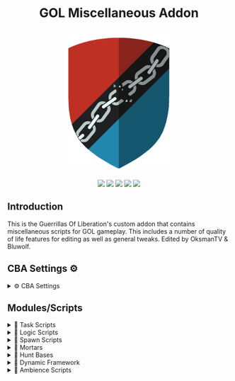 <div align="center">
    <h1 align="center">GOL Miscellaneous Addon
    <br/>
    <br/>
    <a href="https://gol-clan.com/home">
        <img src="https://github.com/Bluwolf00/GOL_Framework_2021/blob/main/AnimatedGOLlogo.png?raw=true#gh-dark-mode-only" alt="GOL Logo" height="300">
		<!-- <img src="https://github.com/oksmantv/GOL_Addon/blob/master/img/GWLogo_DK.png?raw=true#gh-light-mode-only" alt="GOL Logo" height="300"> -->
    </a>
    </h1>
</div>

<div align="center">
<a><img src="https://img.shields.io/github/contributors/oksmantv/Guerrillas-of-Liberations-Misc-Addon?color=yellow"></img></a>
<a><img src="https://img.shields.io/github/commit-activity/t/oksmantv/Guerrillas-of-Liberations-Misc-Addon"></img></a>
<a href="https://github.com/oksmantv/Guerrillas-of-Liberations-Misc-Addon/issues"><img src="https://img.shields.io/github/issues-raw/oksmantv/Guerrillas-of-Liberations-Misc-Addon"></img></a>
<a href="https://gol-clan.com/home"><img src="https://img.shields.io/badge/Website-Click_Me-blue"></img></a>
<a href="https://discord.gg/k9BfvVjtYv"><img src="https://img.shields.io/discord/437979456196444161?label=Discord&color=%23BA55D3"></img></a>
</div>

## Introduction

This is the Guerrillas Of Liberation's custom addon that contains miscellaneous scripts for GOL gameplay. This includes a number of quality of life features for editing as well as general tweaks.
Edited by OksmanTV & Bluwolf.

## CBA Settings ⚙️
<details>
  <summary>⚙️ CBA Settings</summary>
<details>
  <summary>🔧 CORE Enabled</summary>

  ### Description
  Enables all features added in the GOL Misc Addon (FW Version 2.7).

  ### Parameters
  | Name              | Type     | Default | Description                                        |
  |-------------------|----------|---------|----------------------------------------------------|
  | GOL_CORE_Enabled  | Checkbox | false   | Master switch for all GOL Misc Addon features.     |

  ### Example Usage
  Set in CBA Addon Options under "GOL_CORE".
</details>

<details>
  <summary>🔧 DEBUG Settings</summary>
<details>
  <summary>GOL_Core_Debug</summary>

  ### Description
  Allows for any debug messages to be broadcast. If disabled, no messages will show regardless of specific debugs turned on.

  ### Parameters
  | Name            | Type     | Default | Description                           |
  |-----------------|----------|---------|---------------------------------------|
  | GOL_Core_Debug  | Checkbox | false   | Master switch for all debug messages. |

  ### Example Usage
  Set in CBA Addon Options under "GOL_DEBUG".
</details>

<details>
  <summary>GOL_Ambience_Debug</summary>

  ### Description
  Enables debugging for enemy scripts such as the PowerGenerator, Death Score, House Destruction scripts.

  ### Parameters
  | Name                | Type     | Default | Description                                  |
  |---------------------|----------|---------|----------------------------------------------|
  | GOL_Ambience_Debug  | Checkbox | false   | Debug for ambience/enemy scripts.            |

  ### Example Usage
  Set in CBA Addon Options under "GOL_DEBUG".
</details>

<details>
  <summary>GOL_Enemy_Debug</summary>

  ### Description
  Enables debugging for enemy scripts such as AdjustDamage, ForceVehicleSpeed, EnablePath etc.

  ### Parameters
  | Name             | Type     | Default | Description                      |
  |------------------|----------|---------|----------------------------------|
  | GOL_Enemy_Debug  | Checkbox | false   | Debug for enemy scripts.         |

  ### Example Usage
  Set in CBA Addon Options under "GOL_DEBUG".
</details>

<details>
  <summary>GOL_RotorProtection_Debug</summary>

  ### Description
  Enables debugging for the handleDamage scripts for Mi-8/Mi-24 rotors.

  ### Parameters
  | Name                      | Type     | Default | Description                         |
  |---------------------------|----------|---------|-------------------------------------|
  | GOL_RotorProtection_Debug | Checkbox | false   | Debug for rotor damage scripts.     |

  ### Example Usage
  Set in CBA Addon Options under "GOL_DEBUG".
</details>

<details>
  <summary>GOL_Unconscious_CameraDebug</summary>

  ### Description
  Enables Camera DEBUG for unconscious state.

  ### Parameters
  | Name                        | Type     | Default | Description                        |
  |-----------------------------|----------|---------|------------------------------------|
  | GOL_Unconscious_CameraDebug | Checkbox | false   | Debug for unconscious camera.      |

  ### Example Usage
  Set in CBA Addon Options under "GOL_DEBUG".
</details>

<details>
  <summary>MHQ_Debug</summary>

  ### Description
  Enable DEBUG messages for MHQ code.

  ### Parameters
  | Name       | Type     | Default | Description                  |
  |------------|----------|---------|------------------------------|
  | MHQ_Debug  | Checkbox | false   | Debug for MHQ code.          |

  ### Example Usage
  Set in CBA Addon Options under "GOL_DEBUG".
</details>
</details>
<details>
  <summary>🔧 Supply Settings</summary>
<details>
  <summary>NEKY_SupplyHelicopter</summary>

  ### Description
  Classname for the AI helicopter that brings in supplies and vehicles.

  ### Parameters
  | Name                  | Type    | Default   | Description                                   |
  |-----------------------|---------|-----------|-----------------------------------------------|
  | NEKY_SupplyHelicopter | Editbox | *(empty)* | Aircraft classname for supply drops.           |

  ### Example Usage
  Set in CBA Addon Options under "GOL_Supply".
</details>

<details>
  <summary>NEKY_Supply_Enabled</summary>

  ### Description
  Enables AI Resupply through landings or paradrops.

  ### Parameters
  | Name                | Type     | Default | Description                        |
  |---------------------|----------|---------|------------------------------------|
  | NEKY_Supply_Enabled | Checkbox | true    | Enable AI resupply (land/paradrop) |

  ### Example Usage
  Set in CBA Addon Options under "GOL_Supply".
</details>

<details>
  <summary>NEKY_SupplyVehicle_Enabled</summary>

  ### Description
  Enables AI Vehicle drop through paradrop.

  ### Parameters
  | Name                      | Type     | Default | Description                |
  |---------------------------|----------|---------|----------------------------|
  | NEKY_SupplyVehicle_Enabled| Checkbox | true    | Enable AI vehicle paradrop |

  ### Example Usage
  Set in CBA Addon Options under "GOL_Supply".
</details>

<details>
  <summary>NEKY_SupplyMHQ_Enabled</summary>

  ### Description
  Enables AI MHQ Drop through paradrop.

  ### Parameters
  | Name                 | Type     | Default | Description          |
  |----------------------|----------|---------|----------------------|
  | NEKY_SupplyMHQ_Enabled | Checkbox | true    | Enable AI MHQ paradrop |

  ### Example Usage
  Set in CBA Addon Options under "GOL_Supply".
</details>
</details>
<details>
  <summary>🔧 Dynamic Settings</summary>
<details>
  <summary>GOL_Dynamic_Faction</summary>

  ### Description
  Select the faction to use for dynamic operations.

  ### Parameters
  | Name                | Type | Default | Description                                      |
  |---------------------|------|---------|--------------------------------------------------|
  | GOL_Dynamic_Faction | List | CSAT    | Faction for dynamic ops (CSAT, CDF, LDF, etc.).  |

  ### Example Usage
  Set in CBA Addon Options under "GOL_Dynamic".
</details>
</details>
<details>
  <summary>🔧 MHQ Settings</summary>
<details>
  <summary>MHQSAFEZONE</summary>

  ### Description
  Radius (in meters) of the MHQ safe zone.

  ### Parameters
  | Name        | Type   | Default | Description                    |
  |-------------|--------|---------|--------------------------------|
  | MHQSAFEZONE | Slider | 100     | MHQ safe zone radius (meters). |

  ### Example Usage
  Set in CBA Addon Options under "GOL_MHQ".
</details>

<details>
  <summary>MHQ_ShouldBe_ServiceStation</summary>

  ### Description
  If enabled the MHQ vehicle itself will be a service station, if disabled, it will be loaded with a mobile service station.

  ### Parameters
  | Name                        | Type     | Default | Description                  |
  |-----------------------------|----------|---------|------------------------------|
  | MHQ_ShouldBe_ServiceStation | Checkbox | false   | MHQ is a service station     |

  ### Example Usage
  Set in CBA Addon Options under "GOL_MHQ".
</details>
</details>
<details>
  <summary>🔧 Gear Settings</summary>
<details>
  <summary>MAGNIFIED_OPTICS_ALLOW</summary>

  ### Description
  Allows magnified 2x sights to be selected from the Arsenal.

  ### Parameters
  | Name                   | Type     | Default | Description                        |
  |------------------------|----------|---------|------------------------------------|
  | MAGNIFIED_OPTICS_ALLOW | Checkbox | true    | Allow 2x sights in Arsenal         |

  ### Example Usage
  Set in CBA Addon Options under "GOL_Gear".
</details>

<details>
  <summary>OPTICS_ALLOW</summary>

  ### Description
  Allows sights to be selected from the Arsenal.

  ### Parameters
  | Name          | Type     | Default | Description                |
  |---------------|----------|---------|----------------------------|
  | OPTICS_ALLOW  | Checkbox | true    | Allow optics in Arsenal    |

  ### Example Usage
  Set in CBA Addon Options under "GOL_Gear".
</details>

<details>
  <summary>WEAPONS_ALLOW</summary>

  ### Description
  Allows weapon variations to be selected from Arsenal.

  ### Parameters
  | Name           | Type     | Default | Description                        |
  |----------------|----------|---------|------------------------------------|
  | WEAPONS_ALLOW  | Checkbox | true    | Allow weapon variants in Arsenal   |

  ### Example Usage
  Set in CBA Addon Options under "GOL_Gear".
</details>

<details>
  <summary>ARSENAL_ALLOW</summary>

  ### Description
  Allows Attachment Menu in Arsenal.

  ### Parameters
  | Name           | Type     | Default | Description                        |
  |----------------|----------|---------|------------------------------------|
  | ARSENAL_ALLOW  | Checkbox | true    | Allow attachment menu in Arsenal   |

  ### Example Usage
  Set in CBA Addon Options under "GOL_Gear".
</details>

<details>
  <summary>GroundRoles_ALLOW</summary>

  ### Description
  Allows specialist ground roles (Dragon, Light Rifleman, Ammo Bearer, Anti-Air, Heavy AT).

  ### Parameters
  | Name              | Type     | Default | Description                        |
  |-------------------|----------|---------|------------------------------------|
  | GroundRoles_ALLOW | Checkbox | false   | Allow specialist ground roles      |

  ### Example Usage
  Set in CBA Addon Options under "GOL_Gear".
</details>

<details>
  <summary>AirRoles_ALLOW</summary>

  ### Description
  Allows specialist air roles (Para-Rescueman, Jet Pilot, Marksman).

  ### Parameters
  | Name           | Type     | Default | Description                        |
  |----------------|----------|---------|------------------------------------|
  | AirRoles_ALLOW | Checkbox | false   | Allow specialist air roles         |

  ### Example Usage
  Set in CBA Addon Options under "GOL_Gear".
</details>

<details>
  <summary>ENTRENCH_ALLOW</summary>

  ### Description
  Adds Entrenching Tools to certain roles.

  ### Parameters
  | Name           | Type     | Default | Description                        |
  |----------------|----------|---------|------------------------------------|
  | ENTRENCH_ALLOW | Checkbox | false   | Add entrenching tools to roles     |

  ### Example Usage
  Set in CBA Addon Options under "GOL_Gear".
</details>

<details>
  <summary>WIRECUTTER_ALLOW</summary>

  ### Description
  Adds Wirecutters to Riflemen.

  ### Parameters
  | Name             | Type     | Default | Description                        |
  |------------------|----------|---------|------------------------------------|
  | WIRECUTTER_ALLOW | Checkbox | false   | Add wirecutters to riflemen        |

  ### Example Usage
  Set in CBA Addon Options under "GOL_Gear".
</details>

<details>
  <summary>ForceNVG</summary>

  ### Description
  Forces addition of NVGs.

  ### Parameters
  | Name      | Type     | Default | Description                        |
  |-----------|----------|---------|------------------------------------|
  | ForceNVG  | Checkbox | false   | Force NVGs for players             |

  ### Example Usage
  Set in CBA Addon Options under "GOL_Gear".
</details>

<details>
  <summary>ForceNVGClassname</summary>

  ### Description
  Forces change of NVGs.

  ### Parameters
  | Name              | Type    | Default   | Description                        |
  |-------------------|---------|-----------|------------------------------------|
  | ForceNVGClassname | Editbox | *(empty)* | Override NVG classname             |

  ### Example Usage
  Set in CBA Addon Options under "GOL_Gear".
</details>
</details>
<details>
  <summary>🔧 AI Gear Settings</summary>
<details>
  <summary>LAT_Chance</summary>

  ### Description
  Chance for Light AT to be given to AI (0 = never, 1 = always).

  ### Parameters
  | Name        | Type   | Default | Description                        |
  |-------------|--------|---------|------------------------------------|
  | LAT_Chance  | Slider | 0.25    | Chance AI get Light AT (0-1)       |

  ### Example Usage
  Set in CBA Addon Options under "GOL_Gear_AI".
</details>

<details>
  <summary>MAT_Chance</summary>

  ### Description
  Chance for Medium AT to be given to AI (0 = never, 1 = always).

  ### Parameters
  | Name        | Type   | Default | Description                        |
  |-------------|--------|---------|------------------------------------|
  | MAT_Chance  | Slider | 0.15    | Chance AI get Medium AT (0-1)      |

  ### Example Usage
  Set in CBA Addon Options under "GOL_Gear_AI".
</details>

<details>
  <summary>UGL_Chance</summary>

  ### Description
  Chance for UGL to be given to AI (0 = never, 1 = always).

  ### Parameters
  | Name        | Type   | Default | Description                        |
  |-------------|--------|---------|------------------------------------|
  | UGL_Chance  | Slider | 0.25    | Chance AI get UGL (0-1)            |

  ### Example Usage
  Set in CBA Addon Options under "GOL_Gear_AI".
</details>

<details>
  <summary>Static_Enable_Chance</summary>

  ### Description
  Chance per loop to enable a Static AI to move (0 = never, 1 = always).

  ### Parameters
  | Name                 | Type   | Default | Description                        |
  |----------------------|--------|---------|------------------------------------|
  | Static_Enable_Chance | Slider | 0.4     | Chance static AI can move (0-1)    |

  ### Example Usage
  Set in CBA Addon Options under "GOL_Gear_AI".
</details>

<details>
  <summary>Static_Enable_Refresh</summary>

  ### Description
  Delay per loop (in seconds) to enable movement.

  ### Parameters
  | Name                 | Type   | Default | Description                        |
  |----------------------|--------|---------|------------------------------------|
  | Static_Enable_Refresh| Slider | 60      | Static AI move refresh (seconds)   |

  ### Example Usage
  Set in CBA Addon Options under "GOL_Gear_AI".
</details>

<details>
  <summary>AIForceNVG</summary>

  ### Description
  Forces addition of NVGs for AI.

  ### Parameters
  | Name        | Type     | Default | Description                        |
  |-------------|----------|---------|------------------------------------|
  | AIForceNVG  | Checkbox | false   | Force NVGs for AI                  |

  ### Example Usage
  Set in CBA Addon Options under "GOL_Gear_AI".
</details>

<details>
  <summary>AIForceNVGClassname</summary>

  ### Description
  Classname to be used as NVG for AI. Leave blank for none.

  ### Parameters
  | Name                 | Type    | Default   | Description                        |
  |----------------------|---------|-----------|------------------------------------|
  | AIForceNVGClassname  | Editbox | *(empty)* | Override AI NVG classname          |

  ### Example Usage
  Set in CBA Addon Options under "GOL_Gear_AI".
</details>

<details>
  <summary>GOL_RemoveVehicleHE_Enabled</summary>

  ### Description
  When enabled, Russian/Soviet vehicle variants will have their HE rounds removed.

  ### Parameters
  | Name                        | Type     | Default | Description                        |
  |-----------------------------|----------|---------|------------------------------------|
  | GOL_RemoveVehicleHE_Enabled | Checkbox | true    | Remove HE rounds from RU/SOV vehicles |

  ### Example Usage
  Set in CBA Addon Options under "GOL_Gear_AI".
</details>

<details>
  <summary>GOL_VehicleAppearanceAI</summary>

  ### Description
  When enabled, certain AI Vehicles will have randomized vehicle appearance.

  ### Parameters
  | Name                  | Type     | Default | Description                        |
  |-----------------------|----------|---------|------------------------------------|
  | GOL_VehicleAppearanceAI| Checkbox| true    | Randomize AI vehicle appearance    |

  ### Example Usage
  Set in CBA Addon Options under "GOL_Gear_AI".
</details>

<details>
  <summary>GOL_RemoveVehicleATGM_Enabled</summary>

  ### Description
  When enabled, Russian/Soviet vehicle variants will have their ATGM rounds removed.

  ### Parameters
  | Name                          | Type     | Default | Description                        |
  |-------------------------------|----------|---------|------------------------------------|
  | GOL_RemoveVehicleATGM_Enabled | Checkbox | true    | Remove ATGM rounds from RU/SOV vehicles |

  ### Example Usage
  Set in CBA Addon Options under "GOL_Gear_AI".
</details>
</details>
<details>
  <summary>🔧 Player Composition Settings</summary>
<details>
  <summary>GOL_SelectedComposition</summary>

  ### Description
  Set the ORBAT Composition.

  ### Parameters
  | Name                   | Type | Default   | Description                     |
  |------------------------|------|-----------|---------------------------------|
  | GOL_SelectedComposition| List | Infantry  | ORBAT composition: Infantry/Mechanized |

  ### Example Usage
  Set in CBA Addon Options under "GOL_ORBAT".
</details>
</details>
<details>
  <summary>🔧 Hunt Settings</summary>
<details>
  <summary>GOL_Hunt_MaxCount</summary>

  ### Description
  The maximum allowed enemy hunters at any given time.

  ### Parameters
  | Name               | Type   | Default | Description                        |
  |--------------------|--------|---------|------------------------------------|
  | GOL_Hunt_MaxCount  | Slider | 40      | Max enemy hunters at once (10-100) |

  ### Example Usage
  Set in CBA Addon Options under "GOL_Hunt".
</details>
</details>
<details>
  <summary>🔧 Suppression Settings</summary>
<details>
  <summary>GOL_Suppression_Enabled</summary>

  ### Description
  When enabled, AI will be able to be suppressed.

  ### Parameters
  | Name                   | Type     | Default | Description                        |
  |------------------------|----------|---------|------------------------------------|
  | GOL_Suppression_Enabled| Checkbox | true    | Enable AI suppression              |

  ### Example Usage
  Set in CBA Addon Options under "GOL_Suppression".
</details>

<details>
  <summary>GOL_Suppression_Debug</summary>

  ### Description
  When enabled, DEBUG messages will play in the SystemChat.

  ### Parameters
  | Name                  | Type     | Default | Description                        |
  |-----------------------|----------|---------|------------------------------------|
  | GOL_Suppression_Debug | Checkbox | false   | Debug for suppression system       |

  ### Example Usage
  Set in CBA Addon Options under "GOL_DEBUG".
</details>

<details>
  <summary>GOL_Suppressed_Threshold</summary>

  ### Description
  For every friendly below 10 in the vicinity (this value) of the candidate, chance to surrender will increase.

  ### Parameters
  | Name                     | Type   | Default | Description                        |
  |--------------------------|--------|---------|------------------------------------|
  | GOL_Suppressed_Threshold | Slider | 0.75    | Surrender chance per friendly nearby (0-1) |

  ### Example Usage
  Set in CBA Addon Options under "GOL_Suppression".
</details>

<details>
  <summary>GOL_Suppressed_MinimumTime</summary>

  ### Description
  Sets the minimum suppressed time for a unit to recover from suppression.

  ### Parameters
  | Name                        | Type   | Default | Description                        |
  |-----------------------------|--------|---------|------------------------------------|
  | GOL_Suppressed_MinimumTime  | Slider | 6       | Min suppressed time (seconds)      |

  ### Example Usage
  Set in CBA Addon Options under "GOL_Suppression".
</details>

<details>
  <summary>GOL_Suppressed_MaximumTime</summary>

  ### Description
  Sets the maximum suppressed time for a unit to recover from suppression.

  ### Parameters
  | Name                        | Type   | Default | Description                        |
  |-----------------------------|--------|---------|------------------------------------|
  | GOL_Suppressed_MaximumTime  | Slider | 10      | Max suppressed time (seconds)      |

  ### Example Usage
  Set in CBA Addon Options under "GOL_Suppression".
</details>
</details>
<details>
  <summary>🔧 Surrender Settings</summary>
<details>
  <summary>GOL_Surrender_Enabled</summary>

  ### Description
  When enabled, AI can surrender when threatened, suppressed, shot, flashbanged.

  ### Parameters
  | Name                  | Type     | Default | Description                        |
  |-----------------------|----------|---------|------------------------------------|
  | GOL_Surrender_Enabled | Checkbox | true    | Enable AI surrender                |

  ### Example Usage
  Set in CBA Addon Options under "GOL_Surrender".
</details>

<details>
  <summary>GOL_Surrender_Debug</summary>

  ### Description
  When enabled, DEBUG messages will play in the SystemChat.

  ### Parameters
  | Name                | Type     | Default | Description                        |
  |---------------------|----------|---------|------------------------------------|
  | GOL_Surrender_Debug | Checkbox | false   | Debug for surrender system         |

  ### Example Usage
  Set in CBA Addon Options under "GOL_DEBUG".
</details>

<details>
  <summary>GOL_Surrender_Shot</summary>

  ### Description
  When enabled, AI can surrender when shot at.

  ### Parameters
  | Name               | Type     | Default | Description                        |
  |--------------------|----------|---------|------------------------------------|
  | GOL_Surrender_Shot | Checkbox | true    | Surrender if shot at               |

  ### Example Usage
  Set in CBA Addon Options under "GOL_Surrender".
</details>

<details>
  <summary>GOL_Surrender_Flashbang</summary>

  ### Description
  When enabled, AI can surrender when flashbanged.

  ### Parameters
  | Name                    | Type     | Default | Description                        |
  |-------------------------|----------|---------|------------------------------------|
  | GOL_Surrender_Flashbang | Checkbox | true    | Surrender if flashbanged           |

  ### Example Usage
  Set in CBA Addon Options under "GOL_Surrender".
</details>

<details>
  <summary>GOL_Surrender_FriendlyDistance</summary>

  ### Description
  For every friendly below 10 in the vicinity (this value) of the candidate, chance to surrender will increase.

  ### Parameters
  | Name                         | Type   | Default | Description                        |
  |------------------------------|--------|---------|------------------------------------|
  | GOL_Surrender_FriendlyDistance| Slider | 200     | Surrender: friendly check radius   |

  ### Example Usage
  Set in CBA Addon Options under "GOL_Surrender".
</details>

<details>
  <summary>GOL_Surrender_Chance</summary>

  ### Description
  Probability (0 = never, 0.3 = very likely) that AI will surrender.

  ### Parameters
  | Name                | Type   | Default | Description                        |
  |---------------------|--------|---------|------------------------------------|
  | GOL_Surrender_Chance| Slider | 0.05    | Base surrender chance (0-0.3)      |

  ### Example Usage
  Set in CBA Addon Options under "GOL_Surrender".
</details>

<details>
  <summary>GOL_Surrender_ChanceWeaponAim</summary>

  ### Description
  Probability (0 = never, 0.3 = very likely) that AI will surrender when aimed at.

  ### Parameters
  | Name                         | Type   | Default | Description                        |
  |------------------------------|--------|---------|------------------------------------|
  | GOL_Surrender_ChanceWeaponAim| Slider | 0.05    | Surrender chance if aimed at (0-0.3)|

  ### Example Usage
  Set in CBA Addon Options under "GOL_Surrender".
</details>

<details>
  <summary>GOL_Surrender_Distance</summary>

  ### Description
  Maximum distance (in meters) for surrender checks.

  ### Parameters
  | Name                 | Type   | Default | Description                        |
  |----------------------|--------|---------|------------------------------------|
  | GOL_Surrender_Distance| Slider| 200     | Surrender check max distance (m)   |

  ### Example Usage
  Set in CBA Addon Options under "GOL_Surrender".
</details>

<details>
  <summary>GOL_Surrender_DistanceWeaponAim</summary>

  ### Description
  Maximum distance (in meters) for surrender checks by player aiming at unit.

  ### Parameters
  | Name                             | Type   | Default | Description                        |
  |----------------------------------|--------|---------|------------------------------------|
  | GOL_Surrender_DistanceWeaponAim  | Slider | 50      | Surrender check distance (aimed)   |

  ### Example Usage
  Set in CBA Addon Options under "GOL_Surrender".
</details>
</details>
<details>
  <summary>🔧 Faceswap Settings</summary>
 <details>
  <summary>GOL_FaceSwap_Enabled</summary>

  ### Description
  When enabled, AI will change faces based on your choices on mission start and when spawned.

  ### Parameters
  | Name                 | Type     | Default | Description                        |
  |----------------------|----------|---------|------------------------------------|
  | GOL_FaceSwap_Enabled | Checkbox | true    | Enable FaceSwap for AI             |

  ### Example Usage
  Set in CBA Addon Options under "GOL_FaceSwap".
</details> 
<details>
  <summary>GOL_FaceSwap_Debug</summary>

  ### Description
  When enabled, DEBUG messages will play in the SystemChat.

  ### Parameters
  | Name               | Type     | Default | Description                        |
  |--------------------|----------|---------|------------------------------------|
  | GOL_FaceSwap_Debug | Checkbox | false   | Debug for FaceSwap system          |

  ### Example Usage
  Set in CBA Addon Options under "GOL_DEBUG".
</details>

<details>
  <summary>GOL_FaceSwap_BLUFOR</summary>

  ### Description
  Set ethnic appearance for spawned BLUFOR units.

  ### Parameters
  | Name                  | Type | Default   | Description                        |
  |-----------------------|------|-----------|------------------------------------|
  | GOL_FaceSwap_BLUFOR   | List | American  | BLUFOR ethnicity                   |

  ### Example Usage
  Set in CBA Addon Options under "GOL_FaceSwap".
</details>

<details>
  <summary>GOL_FaceSwap_OPFOR</summary>

  ### Description
  Set ethnic appearance for spawned OPFOR units.

  ### Parameters
  | Name                  | Type | Default        | Description                        |
  |-----------------------|------|----------------|------------------------------------|
  | GOL_FaceSwap_OPFOR    | List | Middle Eastern | OPFOR ethnicity                    |

  ### Example Usage
  Set in CBA Addon Options under "GOL_FaceSwap".
</details>

<details>
  <summary>GOL_FaceSwap_INDEPENDENT</summary>

  ### Description
  Set ethnic appearance for spawned INDEPENDENT units.

  ### Parameters
  | Name                        | Type | Default        | Description                        |
  |-----------------------------|------|----------------|------------------------------------|
  | GOL_FaceSwap_INDEPENDENT    | List | Middle Eastern | INDEPENDENT ethnicity              |

  ### Example Usage
  Set in CBA Addon Options under "GOL_FaceSwap".
</details>

<details>
  <summary>GOL_FaceSwap_CIVILIAN</summary>

  ### Description
  Set ethnic appearance for spawned CIVILIAN units.

  ### Parameters
  | Name                     | Type | Default        | Description                        |
  |--------------------------|------|----------------|------------------------------------|
  | GOL_FaceSwap_CIVILIAN    | List | Middle Eastern | CIVILIAN ethnicity                 |

  ### Example Usage
  Set in CBA Addon Options under "GOL_FaceSwap".
</details>
</details>
</details> 

## Modules/Scripts
<details>
  <summary>🚩 Task Scripts</summary>
<details>
  <summary>OKS_fnc_FallbackArtillery</summary>

  ### Description
  Launches a fire mission with specified parameters.

  ### Parameters
  | Name              | Type            | Default             | Description                          |
  |-------------------|-----------------|---------------------|--------------------------------------|
  | `_Targets`        | Object/Array    | `objNull`           | Target object(s) or array of targets |
  | `_Munition`       | String          | `"rhs_ammo_3of56"`  | Type of munition to use              |
  | `_DelayBetweenRounds` | Number      | `5`                 | Delay between each round (seconds)   |
  | `_DelayUntilStrike`   | Number      | `180`               | Delay before strike starts (seconds) |
  | `_AmountOfRounds`     | Number      | `10`                | Number of rounds to fire             |
  | `_MunitionSpread`     | Number      | `100`               | Spread radius of munitions           |
  | `_ShouldBeRandom`     | Boolean     | `false`             | If true, targets are randomized      |
  | `_TaskParent`         | String/Nil  | `nil`               | Parent task identifier (optional)    |

  ### Example Usage
  [_Targets, _Munition, _DelayBetweenRounds, _DelayUntilStrike, _AmountOfRounds, _MunitionSpread, _ShouldBeRandom, _TaskParent] spawn OKS_fnc_FallbackArtillery;
</details>
<details>
  <summary>OKS_fnc_Defuse_Explosive</summary>

  ### Description
  Initiates a defusal sequence for an explosive device or position.  
  **Note:** Do not use too many at a time; can cause lag.  
  **Server-side only.** (If not run on the server, the function exits.)

  ### Parameters

  | Name                      | Type             | Default                | Description                                                         |
  |---------------------------|------------------|------------------------|---------------------------------------------------------------------|
  | `_ExplosiveOrPositionATL` | Object, Array    | `objNull`              | The explosive object or its ATL position as an array.               |
  | `_TimeInSeconds`          | Number           | `600`                  | Time (in seconds) for the defusal attempt.                          |
  | `_TargetObject`           | Object, Nil      | `nil`                  | Object to associate with the defusal (e.g., target or site).        |
  | `_Parent`                 | String, Nil      | `nil`                  | Parent task or identifier for tracking.                             |
  | `_PopUpNotification`      | Boolean          | `true`                 | Show a popup notification during defusal.                           |
  | `_ShouldShowPosition`     | Boolean          | `true`                 | If true, displays a position marker.                                |
  | `_VariableTrueOnFail`     | String           | `"ExplosiveDetonated"` | Variable set to true if defusal fails (detonation).                 |
  | `_VariableTrueOnSuccess`  | String           | `"ExplosiveDefused"`   | Variable set to true if defusal succeeds.                           |

  ### Example Usage
  [explosive_1, 60, targetObject, "Task_Main", true, false, "VariableOnSuccess", "VariableOnFail"] spawn OKS_fnc_Defuse_Explosive;
  [getPos explosiveSite_1, 60, targetObject, "Task_Main", true, true, "VariableOnSuccess", "VariableOnFail"] spawn OKS_fnc_Defuse_Explosive;
</details>
<details>
  <summary>OKS_fnc_ClearImmediateArea</summary>

  ### Description
  Creates a task for players to clear a specified area or building of enemy forces.  
  Dynamically generates a task and trigger zone based on the provided target and side.  
  **Note:** The task succeeds when all enemy units in the area are eliminated or incapacitated.

  ### Parameters

  | Name         | Type         | Default        | Description                                                                 |
  |--------------|--------------|----------------|-----------------------------------------------------------------------------|
  | `_Target`    | Object       | `objNull`      | The target object or building to clear (center of the area).                |
  | `_Side`      | String, Side | `"EAST"`       | Side to clear (as string: `"EAST"`, `"WEST"`, `"GUER"`, etc. or Side type). |
  | `_Parent`    | Any, Nil     | `nil`          | Optional parent task or identifier.                                         |
  | `_Range`     | Number       | `15`           | Radius (in meters) of the area to clear.                                    |
  | `_TaskTitle` | String       | `"Secure Area"`| Title for the task (displayed to players).                                  |
  | `_TaskIcon`  | String       | `"attack"`     | Icon for the task (e.g., `"attack"`, `"kill"`).                             |

  ### Example Usage
- Use `spawn OKS_fnc_ClearImmediateArea` for asynchronous execution.
- The function automatically converts Side types to their string equivalents.
- Task is marked as succeeded when the area is cleared of all enemy units.
</details>
<details>
  <summary>OKS_fnc_Destroy_Barricade</summary>

  ### Description
  Creates a task for players to destroy one or more barricades.  
  Generates a main task and subtasks for each barricade. Optionally adds an ACE action to plant explosives if only one barricade is present.

  ### Parameters

  | Name                        | Type     | Default | Description                                                               |
  |-----------------------------|----------|---------|---------------------------------------------------------------------------|
  | `_Barricades`               | Array    | —       | Array of barricade objects to be destroyed.                               |
  | `_TaskParent`               | Any, Nil | `nil`   | Optional parent task or identifier.                                       |
  | `_ShouldAddActionToDestroy` | Boolean  | `false` | If true and only one barricade, adds ACE action to plant explosives.      |

  ### Example Usage

      [[barricade_1, barricade_2]] spawn OKS_fnc_Destroy_Barricade;

      [[barricade_1, barricade_2], "TaskParent"] spawn OKS_fnc_Destroy_Barricade;
</details>
<details>
  <summary>OKS_fnc_Evacuate_HVT</summary>

  ### Description
  Creates a task to evacuate one or more high-value targets (HVTs) to an exfiltration site.  
  Handles captive and hostile HVTs, supports optional helicopter extraction, and manages task success or failure based on HVT status.

  ### Parameters

  | Name                   | Type                | Default   | Description                                                         |
  |------------------------|---------------------|-----------|---------------------------------------------------------------------|
  | `_UnitsOrGroupOrArray` | Array, Group, Object| `[]`      | HVT units to evacuate (array, group, or single unit).               |
  | `_ExfilSite`           | Array, Object       | `[0,0,0]` | Exfiltration site position (array), object, or Trigger.             |
  | `_Side`                | Side                | `west`    | Side responsible for the task.                                      |
  | `_HelicopterEvac`      | Boolean             | `false`   | If true, requires helicopter extraction at exfil site.              |
  | `_ParentTask`          | String              | `""`      | Optional parent task or identifier.                                 |
  | `_IsCaptive`           | Boolean             | `true`    | If true, HVTs are set as captives; otherwise, they are hostile.     |
  | `_IsTaskOnStart`       | Boolean             | `false`   | If true, the task will appear before the HVT group is captive       |
  | `_CustomDescription`   | String              | `nil`     | The custom description of the task that appears when active.        |

  ### Example Usage

      [Group HVT_1, getPos ExfilSite_1, west, false, nil, true, false, "Custom Description"] spawn OKS_fnc_Evacuate_HVT;

</details>
<details>
  <summary>OKS_fnc_Hostage</summary>

  ### Description
  Creates a task to manage and rescue one or more hostages.  
  Hostages are set to captive, handcuffed, and visually marked as restrained.  
  Supports flexible task creation timing and comprehensive logging.

  ### Parameters

  | Name                   | Type                 | Default | Description                                            |
  |------------------------|----------------------|---------|--------------------------------------------------------|
  | `_UnitsOrGroupOrArray` | Array, Group, Object | `[]`    | Hostage units (array, group, or single unit).          |
  | `_TaskParent`          | Any, Nil             | `nil`   | Optional parent task or identifier.                    |
  | `_TaskOnStart`         | Boolean              | `false` | Whether to create task immediately or on completion.   |

  ### Example Usage

      [Group HVT_1] spawn OKS_fnc_Hostage;
      [Group HVT_1, "Task_1"] spawn OKS_fnc_Hostage;
      [Group HVT_1, "Task_1", true] spawn OKS_fnc_Hostage;

</details>
<details>
  <summary>OKS_fnc_RandomArtillery</summary>

  ### Description
  Spawns a randomized artillery strike on a target, firing multiple rounds with configurable delay and spread.

  ### Parameters

  | Name                  | Type    | Default | Description                                                |
  |-----------------------|---------|---------|------------------------------------------------------------|
  | `_Target`             | Object  | —       | The target object or position for the artillery strike.     |
  | `_Munition`           | String  | —       | Classname of the munition to use (e.g., `"rhs_ammo_3of56"`).|
  | `_DelayBetweenRounds` | Number  | —       | Delay (in seconds) between each round.                     |
  | `_AmountOfRounds`     | Number  | —       | Total number of rounds to fire.                            |
  | `_MunitionSpread`     | Number  | —       | Maximum spread radius for impact points (in meters).        |

  ### Example Usage

      [targetObject, "rhs_ammo_3of56", 6, 10, 100] sleep OKS_fnc_RandomArtillery;

</details>
<details>
  <summary>OKS_fnc_Destroy_Task</summary>

  ### Description
  Creates a task to destroy or eliminate specified units or vehicles.  
  Supports custom titles, descriptions, icons, and task parent assignment. Handles both single targets and arrays of targets.

  ### Parameters

  | Name                      | Type           | Default     | Description                                                                                  |
  |---------------------------|----------------|-------------|----------------------------------------------------------------------------------------------|
  | `_Target`                 | Object, Array  | `objNull`   | The unit(s) or vehicle(s) to destroy or eliminate.                                           |
  | `_CustomTitle`            | String, Nil    | `nil`       | Custom task title. If not set, uses a default based on the target.                           |
  | `_CustomDisplayName`      | String, Nil    | `nil`       | Custom display name for the target.                                                          |
  | `_CustomDescription`      | String, Nil    | `nil`       | Custom description. Supports `%1` for name and `%2` for number of targets in arrays.         |
  | `_CustomIcon`             | String         | `"destroy"` | Task icon (e.g., `"kill"`, `"destroy"`).                                                     |
  | `_TaskParent`             | Any, Nil       | `nil`       | Optional parent task or identifier.                                                          |
  | `_ShouldShowPosition`     | Boolean        | `true`      | If true, task will display the target's position.                                            |
  | `_ShouldPopUpNotification`| Boolean        | `true`      | If true, shows a popup notification when the task is assigned or completed.                  |

  ### Example Usage

      [officer_1] spawn OKS_fnc_Destroy_Task;

      [[officer_1, officer_2, officer_3]] spawn OKS_fnc_Destroy_Task;

      [officer_1, "Kill the Officer", "Enemy Officer", "You need to kill this %1 because it needs to happen", "kill", nil, true, true] spawn OKS_fnc_Destroy_Task;

      [
          TargetOrTargets,
          TaskTitle,
          TargetName,
          TaskDescription, // "You need to kill this %1 because it needs to happen. There are %2 targets."
          TaskIcon,
          TaskParent,
          shouldShowPos,
          shouldPopUpNotify
      ] spawn OKS_fnc_Destroy_Task;

</details>
<details>
  <summary>OKS_fnc_Rescue_Friendly</summary>

  ### Description
  Spawns a friendly group with casualties at a building or position and creates a medical rescue task.  
  Garrisoned units are set as captives until players arrive. Subtasks are generated for stabilizing each casualty, with severity levels affecting medical requirements.

  ### Parameters

  | Name                | Type             | Default | Description                                                                 |
  |---------------------|------------------|---------|-----------------------------------------------------------------------------|
  | `_NumberInfantry`   | Number           | —       | Number of friendly units to spawn.                                          |
  | `_NumberOfCasualties` | Number         | —       | Number of casualties among the group.                                       |
  | `_Position`         | Array, Object    | —       | Position or building where the group is spawned/garrisoned.                 |
  | `_Side`             | Side             | —       | Side of the friendly group (e.g., `west`, `east`, `independent`).           |
  | `_ShouldCreateTasks`| Boolean          | —       | If true, creates tasks for the rescue operation.                            |
  | `_Severity`         | Array            | —       | Array of possible casualty severity levels (e.g., `["lot","large","fatal"]`).|
  | `_Parent`           | Any, Nil         | `nil`   | Optional parent task or identifier.                                         |
  | `_RushPositions`    | Array, Nil       | `nil`   | Optional array of positions for enemy rush/spawn triggers.                  |

  ### Example Usage

      [6, 3, getPos house1, east, true, ["lot", "large", "fatal"]] spawn OKS_fnc_Rescue_Friendly;

      [5, 1, getPos player, east, true, ["lot", "large", "fatal"]] spawn OKS_fnc_Rescue_Friendly;

</details>
<details>
  <summary>OKS_fnc_SetupIntel</summary>

  ### Description
  Provides content for readable ACE-Intel items.

  ### Parameters

  | Name                          | Type             | Default | Description                                                                 |
  |-------------------------------|------------------|---------|-----------------------------------------------------------------------------|
  | `_IntelPiece`                 | Object           | —       | The variable ID for the intel document.                                     |
  | `_Target`                     | Object, Array    | `nil`   | Target or array of targets.                                                 |
  | `_Parent`                     | String           | `nil`   | Task Id in string for the parent task.                                      |
  | `_CustomText`                 | String           | —       | Formated text using %1 (Asset/Assets) and %2 (Details). \n = New Line       |
  | `_CustomHeader`               | String           | `nil`   | Custom Intel Name in Map Screen (Enumerates Intel #X if not defined)        |
  | `_CustomDetails`              | String           | ""      | Description of location or other details. %2 in the CustomText format       |
  | `_EnableIntelTaskComplete`    | Bool             | true    | Enable Task Intel found task completion upon securing the intel.            |
  ### Example Usage

      [
        intel_1,
        target_1,
        "Task_Intel",
        "ENEMY INTEL\nYou have found intel regarding enemy assets.\n\n%1\n\n%2",
        "Critical SCUD Intel",
        "Located in a warehouse at the end of the pier.",
        true
      ] spawn OKS_fnc_SetupIntel;

      // Barebones Text only Intel.
      [
        intel_2,
        nil,
        nil,
        "Custom Text",
        "Custom Header",
        nil,
        false
      ] spawn OKS_fnc_SetupIntel;

</details>
</details>
<details>
  <summary>🚩 Logic Scripts</summary>
<details>
  <summary>OKS_fnc_SelectRandomPosition</summary>

  ### Description
  Instantly moves a unit to one of several predefined positions with optional direction control.  
  Supports ASL positioning for water compatibility and smart direction handling for both infantry and vehicles.  
  Uses the `GOL_Enemy_Debug` setting for comprehensive logging.

  ### Parameters

  | Name         | Type           | Default | Description                                                         |
  |--------------|----------------|---------|---------------------------------------------------------------------|
  | `_Unit`      | Object         | —       | Unit to move (infantry or vehicle).                                 |
  | `_Positions` | Array          | —       | Array of positions to choose from (2D or 3D arrays).                |
  | `_Directions`| Array          | `[]`    | Array of directions corresponding to positions (optional).           |

  ### Example Usage

      [myUnit, [[100,100,0], [200,200,0]], [90, 180]] call OKS_fnc_SelectRandomPosition;
      [myUnit, [getMarkerPos "pos1", getMarkerPos "pos2"]] call OKS_fnc_SelectRandomPosition;
      [myBoat, [[1000,2000,0], [1500,2500,0]], [45, 135]] call OKS_fnc_SelectRandomPosition;

  ### Features

  - **ASL Position Support**: Automatically converts positions to ASL coordinates for water compatibility
  - **Smart Direction Handling**: Detects infantry vs vehicles and applies appropriate direction commands
  - **Infantry Direction**: Uses `setDir` and `doWatch` for proper facing direction
  - **Vehicle Direction**: Uses `setDir` for vehicle orientation
  - **Comprehensive Logging**: Uses `GOL_Enemy_Debug` with detailed logging via `OKS_fnc_LogDebug`
  - **Error Handling**: Validates parameters and handles edge cases gracefully
  - **Return Value**: Returns `[selectedPosition, selectedDirection, randomIndex]` for reference

</details>
</details>
<details>
  <summary>🚩 Spawn Scripts</summary>
<details>
  <summary>OKS_fnc_AI_Battle</summary>

  ### Description
  Spawns two opposing AI factions at designated spawn points and orchestrates a battle at a meeting position.  
  Supports custom vehicle types for each side and optional defending side logic.

  ### Parameters

  | Name                | Type     | Default                                         | Description                                                         |
  |---------------------|----------|-------------------------------------------------|---------------------------------------------------------------------|
  | `_Faction1Spawn`    | Object   | —                                               | Spawn position object for faction 1.                                |
  | `_Faction2Spawn`    | Object   | —                                               | Spawn position object for faction 2.                                |
  | `_MeetingPos`       | Object   | —                                               | Position object where the battle takes place.                       |
  | `_Side1`            | Side     | `west`                                          | Side for faction 1 (e.g., `west`).                                  |
  | `_Side2`            | Side     | `east`                                          | Side for faction 2 (e.g., `east`).                                  |
  | `_Faction1Classes`  | Array    | `["UK3CB_CW_US_B_EARLY_M1A1"]`                  | Array of vehicle classnames for faction 1.                          |
  | `_Faction2Classes`  | Array    | `["UK3CB_CHD_O_T72A"]`                          | Array of vehicle classnames for faction 2.                          |
  | `_DefendingSide`    | Side     | `sideUnknown`                                   | (Optional) Side that will defend and hold position.                 |

  ### Example Usage

      [
          west_1,
          east_1,
          meet_1,
          west,
          east,
          ["B_APC_Tracked_01_rcws_F", "B_APC_Tracked_01_rcws_F"],
          ["O_APC_Wheeled_02_rcws_v2_F", "O_APC_Wheeled_02_rcws_v2_F"]
      ] spawn OKS_fnc_AI_Battle;

</details>
<details>
  <summary>OKS_fnc_AirSpawn</summary>

  ### Description
  Spawns an aircraft at a specified position, assigns a waypoint, and sets crew behavior and altitude.  
  Supports customizable aircraft class, side, flight mode, and waypoint type.

  ### Parameters

  | Name                | Type          | Default | Description                                                                |
  |---------------------|---------------|---------|----------------------------------------------------------------------------|
  | `_SpawnPos`         | Array, Object | —       | Spawn position (array `[x,y,z]` or object).                                |
  | `_MoveToPos`        | Array, Object | —       | Destination position (array or object).                                    |
  | `_Classname`        | String        | —       | Classname of the aircraft to spawn.                                        |
  | `_Side`             | Side          | —       | Side to assign to the aircraft and crew.                                   |
  | `_ShouldBeCareless` | Boolean       | —       | If true, crew is set to "CARELESS"; otherwise, "STEALTH".                  |
  | `_WaypointType`     | String        | —       | Waypoint type (e.g., `"SAD"`, `"MOVE"`).                                   |
  | `_Height`           | Number        | —       | Altitude (in meters) for the aircraft to fly at spawn.                     |

  ### Example Usage

      [airspawn_1, [22278,19441.9,0], selectRandom ["UK3CB_CSAT_B_O_MIG21_AA", "UK3CB_CSAT_B_O_Su25SM", "UK3CB_CSAT_B_O_MIG21", "UK3CB_CSAT_B_O_MIG29SM"], east, false, "SAD", 1000] spawn OKS_fnc_AirSpawn;

      [Plane_1, PlaneExit_1, selectRandom ["UK3CB_AAF_B_L39_AA", "UK3CB_AAF_B_C130J_CARGO", "UK3CB_AAF_B_Gripen"], west, true, "MOVE"] spawn OKS_fnc_AirSpawn;

</details>
<details>
  <summary>OKS_fnc_Attack_SpawnGroup</summary>

  ### Description
  Spawns an AI group or vehicle at a specified position, assigns waypoints to attack a target or follow a path, and optionally adds a step waypoint before the attack. Supports dynamic group composition, side selection, and fallback hunt behavior.

  ### Parameters

  | Name                    | Type           | Default | Description                                                                 |
  |-------------------------|----------------|---------|-----------------------------------------------------------------------------|
  | `_Spawn`                | Object, Array  | —       | Spawn position (object or array).                                           |
  | `_TargetWaypoint`       | Object, Array, Nil | `nil` | Target waypoint (object, array of positions, or nil for fallback hunt).     |
  | `_ClassnameOrNumber`    | Number, String, Array | `5` | Number of infantry, classname, or array of vehicle classnames.              |
  | `_Side`                 | Side           | `east`  | Side for the spawned group or vehicle.                                      |
  | `_StepWaypoint`         | Boolean        | `false` | If true, adds a MOVE waypoint halfway before the attack waypoint.           |
  | `_RangeOfFallbackHunt`  | Number         | `1000`  | Range for fallback hunt script if no target waypoint is given.              |

  ### Example Usage

      [_this, player, 4, east, true, 500] spawn OKS_fnc_Attack_SpawnGroup;

      [SpawnPosOrObject, ArrayOrObject, UnitOrClassname, Side, ShouldAddStepWaypoint, RangeOfFallbackHuntScript] spawn OKS_fnc_Attack_SpawnGroup;

</details>
<details>
  <summary>OKS_fnc_Civilian_Vehicle</summary>

  ### Description
  Spawns a civilian vehicle with a driver at a start position, moves it to an end position, and optionally deletes the vehicle and driver upon arrival.

  ### Parameters

  | Name             | Type      | Default | Description                                                            |
  |------------------|-----------|---------|------------------------------------------------------------------------|
  | `_SpawnPosition` | Array     | —       | Position where the vehicle spawns.                                     |
  | `_EndPosition`   | Array     | —       | Destination position for the vehicle.                                  |
  | `_VehicleType`   | String    | —       | Classname of the civilian vehicle to spawn.                            |
  | `_Speed`         | Number    | `8`     | Speed at which the vehicle will travel.                                |
  | `_ShouldDelete`  | Boolean   | `true`  | If true, deletes the vehicle and driver after reaching the destination. |

  ### Example Usage

      [
          getPos civilianStart_1,
          getPos CivilianEnd_1,     
          selectRandom [
              "UK3CB_ADC_C_Datsun_Civ_Open",
              "UK3CB_ADC_C_Hatchback",
              "UK3CB_ADC_C_V3S_Repair",
              "UK3CB_ADC_C_Skoda",
              "UK3CB_ADC_C_Sedan",
              "UK3CB_ADC_C_UAZ_Open",
              "UK3CB_ADC_C_UAZ_Closed"
          ],
          10,
          true
      ] spawn OKS_fnc_Civilian_Vehicle;

</details>
<details>
  <summary>OKS_fnc_Mechanized_Spawn</summary>

  ### Description
  Spawns a mechanized group with a vehicle and accompanying infantry at a specified location, assigns hunting and attack behaviors, and manages group separation and coordination.

  ### Parameters

  | Name               | Type           | Default | Description                                                                 |
  |--------------------|----------------|---------|-----------------------------------------------------------------------------|
  | `_Spawn`           | Object, Array  | —       | Spawn position (object or array).                                           |
  | `_HuntTrigger`     | Object         | —       | Trigger or position for the group to hunt/attack towards.                   |
  | `_VehicleType`     | String, Array  | —       | Vehicle classname (string) or array of classnames for random selection.     |
  | `_InfantryNumber`  | Number         | `5`     | Number of accompanying infantry to spawn with the vehicle.                  |
  | `_Side`            | Side           | `east`  | Side for the spawned group and vehicle.                                     |
  | `_Range`           | Number         | `2000`  | Range for the infantry rush behavior after dismount.                        |

  ### Example Usage

      [this, Trigger_1, "O_APC_Wheeled_02_rcws_v2_F", 5, east, 500] spawn OKS_fnc_Mechanized_Spawn;

</details>
<details>
  <summary>OKS_fnc_Hold_Waypoint</summary>

  ### Description
  Spawns an AI infantry group or vehicle at a specified position and assigns them a HOLD waypoint at a target location.  
  Supports dynamic group or vehicle composition and sets defensive behavior at the waypoint.

  ### Parameters

  | Name                  | Type           | Default | Description                                                                |
  |-----------------------|----------------|---------|----------------------------------------------------------------------------|
  | `_Spawn`              | Object, Array  | —       | Spawn position (object or array).                                          |
  | `_TargetWaypoint`     | Object, Array  | —       | Target waypoint (object or array position).                                |
  | `_ClassnameOrNumber`  | Number, String, Array | `5` | Number of infantry, classname, or array of vehicle classnames.             |
  | `_Side`               | Side           | `east`  | Side for the spawned group or vehicle.                                     |

  ### Example Usage

      [SpawnPosOrObject, ArrayOrObject, UnitOrClassname, Side] spawn OKS_fnc_Hold_Waypoint;

</details>
<details>
  <summary>OKS_fnc_Scout</summary>

  ### Description
  Spawns a scout aircraft (UAV, helicopter, or plane) that patrols or loiters over a target area, spots players, and can call in mortar strikes when players are detected.  
  Supports custom flight behavior, spotting logic, and optional loadout configuration.

  ### Parameters

  | Name                  | Type      | Default                   | Description                                                                                   |
  |-----------------------|-----------|---------------------------|-----------------------------------------------------------------------------------------------|
  | `_SpawnPosition`      | Array     | —                         | Spawn position for the aircraft.                                                              |
  | `_TargetArea`         | Array     | —                         | Target position for the aircraft's waypoint.                                                  |
  | `_Side`               | Side      | `east`                    | Side of the aircraft and crew.                                                                |
  | `_Classname`          | String    | `"rhs_pchela1t_vvs"`      | Aircraft classname.                                                                           |
  | `_BehaviourArray`     | Array     | `["LOITER", true]`        | `[Waypoint Type, ShouldBeCareless]` (e.g., `["LOITER", false]`).                             |
  | `_SpottingArray`      | Array     | `[500, 4]`                | `[Spotting Distance, Spotting Value (0-1)]`.                                                  |
  | `_FlyingArray`        | Array     | `[250, 500]`              | `[Waypoint Altitude, Loiter Distance]`.                                                       |
  | `_Loadout`            | Array, Nil| `nil`                     | Optional array of pylon loadouts for the aircraft.                                            |
  | `_ShouldCallMortars`  | Boolean   | `true`                    | If true, calls in mortars when players are spotted.                                           |

  ### Example Usage

      [
          getPos drone_1,
          getPos droneTarget_1,
          east,
          "rhs_pchela1t_vvs",
          ["LOITER", false],
          [500, 4],
          [250, 500],
          ["", "", "", "", "", "", ""],
          true
      ] spawn OKS_fnc_Scout;
</details>
<details>
  <summary>OKS_fnc_Ambient_AAA</summary>

  ### Description
  Spawns and manages an ambient anti-air (AAA) gun or HMG, providing automatic engagement of air (and optionally ground) targets within a specified range.  
  Supports radar integration, AI crew spawning, and custom rate of fire settings.

  ### Parameters

  | Name               | Type           | Default           | Description                                                                                   |
  |--------------------|----------------|-------------------|-----------------------------------------------------------------------------------------------|
  | `_arty`            | Object         | `objNull`         | The anti-air object (vehicle or static weapon).                                               |
  | `_side`            | Side           | `east`            | The side that owns the AAA (e.g., `east`, `west`, `independent`).                             |
  | `_isHMG`           | Boolean        | `false`           | If true, treats the weapon as an HMG (improves accuracy for non-cannon weapons).              |
  | `_Range`           | Number         | `1500`            | Engagement range in meters.                                                                   |
  | `_Radar`           | Boolean        | `true`            | If true, AAA receives target info from nearby radar dishes.                                   |
  | `_Rof`             | Array          | `[10,15,20]`      | Possible rates of fire (number of shots per burst).                                           |
  | `_TimeBetweenShots`| Number         | `0`               | Time (in seconds) between shots in a burst.                                                   |

  ### Example Usage

      [this, east, false, 1500, true] spawn OKS_fnc_Ambient_AAA;

  - Place in any script context: unit init, triggers, or mission init.

</details>
<details>
  <summary>OKS_fnc_SAM</summary>

  ### Description
  Spawns and manages a surface-to-air missile (SAM) launcher, integrating with radar for automated target acquisition and engagement.  
  Supports custom rate of fire, ammo count, reload rate, altitude minimum, and maximum engagement range. Designed for use in mission init scripts or triggers.

  ### Parameters

  | Name                | Type    | Default | Description                                                                |
  |---------------------|---------|---------|----------------------------------------------------------------------------|
  | `_SAM`              | Object  | —       | The SAM launcher object.                                                   |
  | `_Radar`            | Object  | —       | Radar object for target detection and tracking.                            |
  | `_RateOfFire`       | Number  | `20`    | Time (in seconds) between missile launches.                                |
  | `_Ammo`             | Number  | `4`     | Number of missiles available before reload.                                |
  | `_ReloadRate`       | Number  | `20`    | Time (in seconds) to reload the launcher.                                  |
  | `_MinimumAltitude`  | Number  | `100`   | Minimum target altitude for engagement (in meters).                        |
  | `_MaxRange`         | Number  | `3000`  | Maximum engagement range (in meters).                                      |

  ### Example Usage

      [this, radar_1, 20, 4, 30] spawn OKS_fnc_SAM;

  - Place in the mission's `init.sqf` after a short delay for best results.

</details>
<details>
  <summary>OKS_fnc_Radar</summary>

  ### Description
  Links a radar object to nearby AAA vehicles, automatically sharing detected air targets within a specified range.  
  AAA vehicles will be given target information and will engage air targets that meet altitude and distance criteria.

  ### Parameters

  | Name                 | Type    | Default        | Description                                                                 |
  |----------------------|---------|----------------|-----------------------------------------------------------------------------|
  | `_Radar`             | Object  | —              | The radar object providing target detection.                                |
  | `_VehicleClassnames` | Array   | `[]`           | Array of AAA vehicle classnames to receive target data.                     |
  | `_ShareDistance`     | Number  | `2000`         | Maximum distance from radar to share targets with AAA vehicles (in meters). |
  | `_MaxRangeAAA`       | Number  | `2500`         | Maximum engagement range for AAA vehicles (in meters).                      |
  | `_MinimumAltitude`   | Number  | `100`          | Minimum altitude for targets to be shared (in meters).                      |

  ### Example Usage

      [this, ["rhsgref_ins_zsu234"], 200, 2500, 100] spawn OKS_fnc_Radar;

</details>
<details>
  <summary>OKS_fnc_Lambs_Spawner</summary>

  ### Description
  Continuously spawns groups of AI infantry at a given position using LAMBS AI behaviors, with support for dynamic disabling via trigger or variable.  
  Groups will hunt or rush players within a specified range and will respawn after being wiped out, unless disabled.

  ### Parameters

  | Name                        | Type           | Default   | Description                                                                 |
  |-----------------------------|----------------|-----------|-----------------------------------------------------------------------------|
  | `_SpawnPos`                 | Object         | —         | Spawn position for the group (object or array).                             |
  | `_LambsType`                | String         | `"rush"`  | LAMBS AI behavior type (`"rush"`, `"hunt"`, etc.).                          |
  | `_NumberInfantry`           | Number         | `5`       | Number of infantry per group spawn.                                         |
  | `_Side`                     | Side           | `east`    | Side for the spawned group.                                                 |
  | `_Range`                    | Number         | `1500`    | Range for LAMBS AI tracking/hunting.                                        |
  | `_Array`                    | Array          | `[]`      | Array to store spawned units (for public variable use).                     |
  | `_ActivatedToDisableSpawner`| Object, String | `objNull` | Trigger object or variable name to disable the spawner.                     |
  | `_RespawnDelay`             | Number         | `180`     | Delay in seconds before respawning a new group after the previous is lost.  |

  ### Example Usage

      [SpawnPos, "hunt", UnitsPerBase, Side, Range, [], TriggerActivatedToDisableSpawner] spawn OKS_fnc_Lambs_Spawner;

  - Spawner will continue until the trigger is activated or variable is set true.
  - Groups use LAMBS AI for advanced hunting and combat behaviors.

</details>
<details>
  <summary>OKS_fnc_Lambs_SpawnGroup</summary>

  ### Description
  Spawns a group of AI infantry at a given position and assigns them a LAMBS AI behavior (hunt, rush, creep, ambush, etc.) based on the specified type.  
  Supports dynamic group composition, side selection, and advanced AI behaviors for mission scenarios.

  ### Parameters

  | Name             | Type           | Default | Description                                                        |
  |------------------|----------------|---------|--------------------------------------------------------------------|
  | `_SpawnPos`      | Object, Array  | —       | Spawn position for the group (object or array).                    |
  | `_LambsType`     | String         | —       | LAMBS AI behavior type (`"hunt"`, `"rush"`, `"creep"`, etc.).      |
  | `_InfNr/VehArray`| Number, Array  | `5`     | Number of infantry, or VehicleArray [[Classname],CargoCount]       |
  | `_Side`          | Side           | `east`  | Side for the spawned group or vehicle.                                        |
  | `_Range`         | Number         | `1500`  | Range for LAMBS AI tracking/hunting.                               |
  | `_Array`         | Array          | `[]`    | Array to store spawned units (for public variable use).            |

  ### Example Usage

    [SpawnPos, "rush", UnitsPerBase, Side, Range, []] spawn OKS_fnc_Lambs_SpawnGroup;
    [SpawnPos, "rush", *VehicleArray*, Side, Range, []] spawn OKS_fnc_Lambs_SpawnGroup;

    Explained: *VehicleArray* = [[vehicleClassname1,vehicleClassname2], CargoCount];
    [VehicleClassname] // Array of Vehicle classnames (Random Select)
    CargoCount         // Amount of Infantry in Cargo
	
  - Group will use the specified LAMBS AI behavior and engage players dynamically.
  - Supports advanced behaviors such as ambush, creep, hunt, and rush for flexible mission scripting[1][3].

</details>
<details>
  <summary>OKS_fnc_Lambs_Wavespawn</summary>

  ### Description
  Spawns multiple waves of AI infantry at one or more positions, using LAMBS AI behaviors for each wave.  
  Each wave is spawned after a configurable delay, and a variable is set to true when all spawned units are eliminated or unconscious.

  ### Parameters

  | Name           | Type           | Default                   | Description                                                               |
  |----------------|----------------|---------------------------|---------------------------------------------------------------------------|
  | `_SpawnPos`    | Object, Array  | —                         | Single position or array of positions for spawning each wave.              |
  | `_UnitsPerWave`| Number         | —                         | Number of infantry units to spawn per wave.                                |
  | `_AmountOfWaves`| Number        | —                         | Total number of waves to spawn.                                            |
  | `_DelayPerWave`| Number         | —                         | Delay (in seconds) between each wave.                                      |
  | `_LambsType`   | String         | `"rush"`                  | LAMBS AI behavior for each wave (`"hunt"`, `"rush"`, etc.).                |
  | `_Side`        | Side           | `east`                    | Side for the spawned groups.                                               |
  | `_Range`       | Number         | `1500`                    | Range for LAMBS AI tracking/hunting.                                       |
  | `_Variable`    | String         | `"Rush_WaveSpawn_Variable"`| Variable name to set true when all spawned units are eliminated.           |

  ### Example Usage

      [SpawnPosOrPositionsInArray, UnitsPerWave, AmountOfWaves, DelayPerWave, TypeOfWP, Side, Range, "VariableNameSetTrueUponAllClear"] spawn OKS_fnc_Lambs_Wavespawn;

      [[getPos spawn_1, getPos spawn_2], 5, 2, 120, "hunt", east, 1500, "WaveSpawn1Destroyed"] spawn OKS_fnc_Lambs_Wavespawn;

  - Supports spawning at multiple positions per wave.
  - Automatically sets the specified variable to true and public on all machines when all spawned units are dead or unconscious.
  - Integrates with LAMBS AI for advanced group behaviors[1][3].

</details>
<details>
  <summary>OKS_fnc_SpawnInfantryPincer</summary>

  ### Description
  Spawns a coordinated infantry pincer attack: two base-of-fire groups and two flanking groups, all targeting a player detected within a certain range and "knowsAbout" threshold.  
  Flankers and base-of-fire teams are positioned and tasked dynamically based on player location, with customizable angles, distances, and spawn spread.

  ### Parameters

  | Name                  | Type     | Default      | Description                                                                                                  |
  |-----------------------|----------|--------------|--------------------------------------------------------------------------------------------------------------|
  | `_SpawnPosition`      | Object   | —            | Position or object to spawn all groups from (should face suspected player positions).                        |
  | `_Side`               | Side     | `east`       | Side of the enemy units.                                                                                     |
  | `_NumbersArray`       | Array    | `[10,10,10]` | `[BaseOfFire 1, BaseOfFire 2, Left Flank, Right Flank]`—number of units in each respective group.            |
  | `_Range`              | Number   | `1500`       | Range to check for players. Script waits until at least one is detected within this range.                   |
  | `_KnowsAboutLimit`    | Number   | `-1`         | Minimum "knowsAbout" value the enemy must have on a player to activate (0–4 scale).                          |
  | `_FlankAngle`         | Number   | `45`         | Angle (in degrees) for left/right flanking movement relative to the target.                                  |
  | `_FlankingDistance`   | Number   | `-1`         | Distance (in meters) from target for flanking waypoints.                                                     |
  | `_BaseOfFireAngle`    | Number   | `15`         | Spread angle (in degrees) for base-of-fire teams to widen their attack formation.                            |
  | `_FlankingSpawnSpread`| Number   | `50`         | How far (in meters) to spread out the flankers' initial spawn from the center.                               |

  ### Example Usage

      [attack_1, east, [8,8,10,10], 1500, -1, 90, 250, 10, 100] spawn OKS_fnc_SpawnInfantryPincer;

  - Waits for a player to be detected within range and with sufficient "knowsAbout" before spawning and assigning groups.
  - Base-of-fire and flanking teams are spawned and tasked using supporting OKS functions for suppressive and flanking movement.
  - Ideal for creating dynamic, coordinated AI attacks in Arma 3 missions[1][4].

</details>
<details>
  <summary>OKS_fnc_Convoy_Reinforce</summary>

  ### Description
  Spawns and manages a reinforcement convoy that moves from a spawn position through waypoints, optionally carrying troops, and can perform resupply tasks.  
  Supports customizable vehicle types, troop loading, forced AI behavior, and completion triggers for dynamic Arma 3 missions.

  ### Parameters

  | Name                   | Type            | Default                         | Description                                                                                 |
  |------------------------|-----------------|---------------------------------|---------------------------------------------------------------------------------------------|
  | `_Spawn`               | Object          | —                               | Spawn position for the convoy.                                                              |
  | `_Waypoint`            | Object          | —                               | First waypoint object for the convoy.                                                       |
  | `_End`                 | Object          | —                               | Final waypoint object (where convoy disperses).                                             |
  | `_Side`                | Side            | `east`                          | Side of the convoy units.                                                                   |
  | `_VehicleArray`        | Array           | `[3,["UK3CB_ARD_O_BMP1"],6,25]` | `[Count, Classnames (array/string), Speed (m/s), Dispersion (m)]`.                          |
  | `_CargoArray`          | Array           | `[true,4]`                      | `[Should spawn troops in cargo (bool), Max soldiers per vehicle (int)]`.                    |
  | `_ForcedCareless`      | Boolean         | `false`                         | If true, forces convoy AI to behave "careless" (no reaction to threats).                    |
  | `_VariableSetToTrue`   | String          | `""`                            | Variable name to set true when the convoy completes its task.                               |
  | `_ResupplySize`        | String          | `"small"`                       | Size of the resupply task (e.g., `"small"`, `"medium"`, `"large"`).                         |
  | `_ShouldCreateTask`    | Boolean         | `true`                          | If true, creates a resupply task for the convoy.                                            |
  | `_ShouldResupply`      | Boolean         | `true`                          | If true, enables resupply functionality for the convoy.                                     |

  ### Example Usage

      [reinforce_1, reinforce_2, reinforce_3, west, [4, ["rhs_btr60_msv"], 6, 25], [true, 6], false, "variable", "small", true, true] spawn OKS_fnc_Convoy_Reinforce;

  - Vehicles and troops are spawned at the start, move through waypoints, and disperse at the end.
  - Supports dynamic troop loading, convoy dispersion, and mission task integration for advanced reinforcement scenarios.
  - Completion variable is set to true when the convoy finishes its task, enabling further mission scripting[1][2].

</details>
<details>
  <summary>OKS_fnc_Convoy_Spawn</summary>

  ### Description
  Spawns a convoy of vehicles (optionally with troops in cargo) at a specified position, moves them through waypoints, and can delete the convoy upon reaching the final waypoint.  
  Supports customizable vehicle types, troop loading, forced AI behavior, and dynamic convoy array management.

  ### Parameters

  | Name                | Type    | Default                           | Description                                                                 |
  |---------------------|---------|-----------------------------------|-----------------------------------------------------------------------------|
  | `_Spawn`            | Object  | —                                 | Spawn position for the convoy.                                              |
  | `_Waypoint`         | Object  | —                                 | First waypoint object for the convoy.                                       |
  | `_End`              | Object  | —                                 | Final waypoint object (where convoy disperses or is deleted).               |
  | `_Side`             | Side    | `east`                            | Side of the convoy units.                                                   |
  | `_VehicleArray`     | Array   | `[3,["UK3CB_ARD_O_BMP1"],30,45]`  | `[Count, Classnames (array/string), Speed (kph), Dispersion (m)]`.          |
  | `_CargoArray`       | Array   | `[true,4]`                        | `[Should spawn troops in cargo (bool), Max soldiers per vehicle (int)]`.    |
  | `_ConvoyArray`      | Array   | `[]`                              | Array that gets filled with convoy units (for tracking or later use).       |
  | `_ForcedCareless`   | Boolean | `false`                           | If true, forces convoy AI to behave "careless" (no reaction to threats).    |
  | `_DeleteAtFinalWP`  | Boolean | `false`                           | If true, deletes convoy vehicles and units at the final waypoint.           |
  | `_DismountBehaviour`| Array   | `["rush","attack"]`               | Dismount Behaviour - ["rush","attack","defend","hold","hunt","patrol"]      |

  ### Example Usage

    [convoy_1, convoy_2, convoy_3, east, [4, ["rhs_btr60_msv"], 50, 45], [true, 6], [], false, false, ["rush"]] spawn OKS_fnc_Convoy_Spawn;

  - Vehicles and (optionally) troops are spawned at the start, move through waypoints, and can be deleted on completion.
  - The convoy array is filled with all spawned vehicles and units for further scripting or tracking.
  - Designed for flexible convoy and reinforcement scenarios in Arma 3 missions[1][2].

</details>
<details>
  <summary>OKS_fnc_ArtyFire</summary>

  ### Description
  Spawns and manages an artillery fire mission: an artillery piece (with optional full crew) fires a specified number of rounds at a target position, with configurable rearm and reload times.  
  Includes projectile management to delete shells after impact or if they travel too far, optimizing performance for large-scale Arma 3 missions.

  ### Parameters

  | Name         | Type    | Default     | Description                                                               |
  |--------------|---------|-------------|---------------------------------------------------------------------------|
  | `_side`      | Side    | `east`      | Side of the artillery unit.                                               |
  | `_arty`      | Object  | —           | Artillery object (vehicle or static weapon).                              |
  | `_target`    | Array   | —           | Target position (array, e.g., `getMarkerPos "marker"`).                   |
  | `_rof`       | Number  | `5`         | Number of rounds to fire per fire mission.                                |
  | `_time`      | Number  | `60`        | Rearm time (seconds) between fire missions.                               |
  | `_reload`    | Number  | `300`       | Reload time (seconds) after expending all rounds.                         |
  | `_FullCrew`  | Boolean | `false`     | If true, spawns a full crew for the artillery piece.                      |

  ### Example Usage

      [east, this, getMarkerPos "respawn_west", 7, 300, 30] spawn OKS_fnc_ArtyFire;

      [east, ArtyName, TargetObjectPosition, RoundsFired, RearmTime, ReloadTime] spawn OKS_fnc_ArtyFire;

  - Artillery will fire at the specified target, then rearm/reload as configured.
  - Projectiles are deleted after impact or if they travel too far, improving performance.
  - Full crew option allows for realistic manning and operation of the artillery piece.

</details>
<details>
  <summary>OKS_fnc_ArtySuppression</summary>

  ### Description
  Spawns and manages an artillery fire mission: an artillery piecefires a specified number of rounds at an array of target position, with configurable rearm and reload times.

  ### Parameters

  | Name          | Type    | Default     | Description                                                               |
  |---------------|---------|-------------|---------------------------------------------------------------------------|
  | `_arty`       | Object  | —           | Artillery object (vehicle or static weapon).                              |
  | `_targetArray`| Array   | —           | Target position (array, e.g., `getMarkerPos "marker"`).                   |  
  | `_side`       | Side    | `east`      | Side of the artillery unit.                                               |
  | `_rof`        | Number  | `3`         | Number of rounds to fire per target.                                      |
  | `_time`       | Number  | `5`         | Rearm time (seconds) between targets.                                     |
  | `_unlimited`  | Boolean | `true`      | Artillery has unlimited ammunition.                                       |
  | `_shouldLoop` | Boolean | `true`      | Artillery should loop after finishing target array.                       |
  | `_timeLoop`   | Number  | `120`       | Rearm time (seconds) between loops.                                       |
  | `_shouldMark` | Boolean | `true`      | If true, marks target with red smoke before strike.                       |

  ### Example Usage

      [arty_1,[getPos target_1,getPos target_2,getPos target_3,getPos target_4],east,1,1,true,true,30,true] spawn OKS_fnc_ArtySuppression;

      [Artillery,[getPos target_1,getPos target_2],Side,RoundsPerTarget,DelayPerRound,UnlimitedAmmo,ShouldLoop,FullCrewBool,LoopDelay,ShouldMarkTarget] spawn OKS_fnc_ArtySuppression;

  - Artillery will fire at the specified target, then rearm/reload as configured.
  - Projectiles are deleted after impact or if they travel too far, improving performance.
  - Full crew option allows for realistic manning and operation of the artillery piece.

</details>
<details>
  <summary>OKS_fnc_IR_AA</summary>

  ### Description
  Spawns and manages an infrared (IR) anti-air (AA) soldier or unit at a specified position or from an object, with configurable engagement parameters.  
  The AA unit will target and engage aircraft within altitude and range constraints, with a reload timer between engagements.

  ### Parameters

  | Name               | Type           | Default     | Description                                                                 |
  |--------------------|----------------|-------------|-----------------------------------------------------------------------------|
  | `_UnitOrPosition`  | Object, Array  | —           | Object to use as the AA unit, or position array to spawn one.               |
  | `_Side`            | Side           | `east`      | Side for the AA unit.                                                       |
  | `_MinimumAltitude` | Number         | `200`       | Minimum altitude (in meters) for target engagement.                         |
  | `_MinimumRange`    | Number         | `500`       | Minimum range (in meters) for target engagement.                            |
  | `_MaximumRange`    | Number         | `2500`      | Maximum range (in meters) for target engagement.                            |
  | `_ReloadTime`      | Number         | `20`        | Time (in seconds) between missile launches.                                 |
  | `_Array`           | Array, Nil     | `nil`       | Optional array to store or track spawned AA units.                          |

  ### Example Usage

      [this, east, 50, _MinimumRange, 2000, 30] spawn OKS_fnc_IR_AA;

      [UnitOrPosition, _Side, _MinimumAltitude, _MinimumRange, _MaximumRange, _ReloadTime] spawn OKS_fnc_IR_AA;

  - Automatically spawns an AA soldier if given a position, or uses the provided object.
  - Engages air targets within the specified altitude and range, with reload timing.
  - Optional array parameter allows tracking of spawned units for further scripting.
</details>



</details>  
<details>
  <summary>🚩 Mortars</summary>
  <details>
  <summary>OKS_fnc_Mortars</summary>

  ### Description
  Spawns and manages mortar or artillery fire missions, supporting both manned and off-map mortars with a variety of firing modes, round types, and targeting options.  
  Highly flexible for both continuous and single-shot strikes, with detailed control over accuracy, ammo, and firing behavior.

  ### Parameters

  | Name         | Type      | Description                                                                                       |
  |--------------|-----------|---------------------------------------------------------------------------------------------------|
  | 1. Mortar    | Object/String | The mortar object (e.g., `this` for static weapon) or `"OffMap"` for off-map strike.        |
  | 2. Side      | Side      | Side assigned to the mortar (e.g., `east`, `west`).                                               |
  | 3. Firing Mode | String  | `"Sporadic"`, `"Precise"`, `"Barrage"`, `"Guided"`, `"Screen"`, or `"Random"`.                   |
  | 4. Round Type | String   | `"Light"`, `"Medium"`, `"Heavy"`, `"Smoke"`, `"Flare"` (predefined in `NEKY_Settings.sqf`).      |
  | 5. Target Array | Array  | `[Position or Marker, Inaccuracy]` or `["Auto", Inaccuracy]` for automatic targeting.             |
  | 6. Min Range | Number    | Minimum range for auto-targeting (ignored if not using `"Auto"`).                                 |
  | 7. Max Range | Number    | Maximum range for auto-targeting (ignored if not using `"Auto"`).                                 |
  | 8. Ammo      | Number    | Total ammo for this mortar (overrides settings for this instance).                                |

  ### Example Usage

      [this, east, "precise", "light", ["auto", 50], 150, 400, 300] spawn OKS_fnc_Mortars;
      [Mortar1, west, "Barrage", "Medium", ["auto", 30], 100, 500, 20] spawn OKS_fnc_Mortars;
      ["OffMap", west, "Precise", "light", ["marker_position", 75]] spawn OKS_fnc_Mortars;

  ### Firing Modes

  - **Sporadic:** Random, inaccurate, medium refire rate.
  - **Precise:** Accurate, slow refire rate.
  - **Barrage:** Fairly accurate, rapid fire.
  - **Guided:** First shot inaccurate, subsequent shots increasingly accurate and rapid.
  - **Screen:** Fires in a line for smoke screens (best for off-map); overrides inaccuracy.
  - **Random:** Randomly selects a firing mode each cycle.

  ### Notes

  - `"Auto"` targeting makes the mortar select its own target within min/max range.
  - Off-map mortars only fire once per call.
  - Manned mortars with `"Auto"` repeat until destroyed or unmanned.
  - All parameters are designed for robust magazine and launcher management[1][2][6].

</details>
</details>  
<details>
  <summary>🚩 Hunt Bases</summary>
  <details>
  <summary>OKS_fnc_HuntBase</summary>

  ### Description
  Spawns waves of infantry or vehicles from a destructible "base" object, using a specified spawn point and trigger zone to define the hunting area.  
  Units or vehicles will only spawn and hunt when players are detected inside the trigger zone and the base object is alive.  
  Supports both infantry groups and vehicle crews, with customizable wave count, respawn delay, side, and refresh rate.

  ### Parameters

  | Name               | Type             | Default      | Description                                                                                       |
  |--------------------|------------------|--------------|---------------------------------------------------------------------------------------------------|
  | `_Base`            | Object           | —            | The destructible base object. If destroyed, no further waves will spawn.                          |
  | `_SpawnPos`        | Object           | —            | The object at which units/vehicles spawn (use a small object for best results).                   |
  | `_HuntZone`        | Object           | —            | Trigger area that defines the hunting zone for spawned units.                                     |
  | `_Waves`           | Number           | `0`          | Number of waves to spawn (0–999).                                                                |
  | `_RespawnDelay`    | Number           | `0`          | Delay (in seconds) between each wave spawn.                                                       |
  | `_Side`            | Side             | `east`       | Side of the spawned units or vehicles.                                                            |
  | `_Soldiers`        | Number/String/Array | `0`       | Number of infantry per group (scalar), vehicle classname (string), or array of classnames.        |
  | `_RefreshRate`     | Number           | `0`          | Time (in seconds) between checks for players in the hunt zone (lower = faster response).          |
  | `_ShouldDeployFlare`| Boolean         | `true`       | If true, units may deploy flares during CQB or at night (optional, default true).                 |

  ### Example Usage

      [Object_1, Spawn_1, HuntTrigger_1, 10, 300, east, 6, 60] spawn OKS_fnc_HuntBase;
      [Object_1, Spawn_1, HuntTrigger_1, 10, 450, east, "CUP_O_BTR40_MG_TKM", 30] spawn OKS_fnc_HuntBase;
      [Object_1, Spawn_1, HuntTrigger_1, 10, 450, east, ["CUP_O_MTLB_pk_TK_MILITIA", "CUP_O_BTR40_MG_TKM"], 30] spawn OKS_fnc_HuntBase;

  - Place destructible "base" and spawn objects in the editor, and set up a trigger for the hunt zone.
  - Units/vehicles spawn only if the base is alive and players are detected within the trigger.
  - Supports both infantry and vehicle waves, with random selection if an array of classnames is provided.
  - Refresh rate controls how quickly the script responds to player presence in the zone.
  - Designed for robust, dynamic reinforcement and hunting behaviors in Arma 3 missions.

</details>
<details>
  <summary>OKS_fnc_Airbase</summary>

  ### Description
  Spawns a helicopter insertion group from a destructible base, with full control over insertion type, group size, cargo fill, respawn timing, and wave count. Designed for dynamic, repeatable enemy air assaults triggered by player presence.

  ### Parameters
  | Name                      | Type                | Example/Default                | Description                                                                                 |
  |---------------------------|---------------------|-------------------------------|---------------------------------------------------------------------------------------------|
  | Base Object               | Object              | `Object_1`                    | Destructible object representing the base. When destroyed, disables further spawns.         |
  | Spawn Object              | Object              | `Spawn_1`                     | Object indicating where the helicopter/group will spawn and its facing direction.            |
  | Trigger                   | Trigger             | `Trigger_1`                   | Area trigger. When activated by players, enables hunting and spawns.                        |
  | Side                      | Side                | `EAST`                        | Faction side for spawned units. (e.g., `EAST`, `WEST`, `INDEPENDENT`)                       |
  | Helicopter Classname      | String              | `"O_Heli_Light_02_dynamicLoadout_F"` | Classname of helicopter to spawn.                                                  |
  | Type of Insert            | String              | `"Unload"`                    | `"Unload"` (lands and unloads), `"Paradrop"` (paradrop), or `"UnloadThenPatrol"` (lands, then patrols) |
  | Group/Cargo Array         | Array [Number, %]   | `[2, 1]`                      | `[ProportionOfCargoSpace, NumberOfGroups]` — e.g., `[0.5, 2]` for 2 groups, 50% cargo used.  |
  | Respawn Timer             | Number (seconds)    | `900`                         | Minimum time (plus random up to this value) before another wave can spawn.                   |
  | Random LZ Distance        | Number (meters)     | `200`                         | Distance from player for helicopter to select landing zone (LZ).                             |
  | Refresh Rate              | Number (seconds)    | `30`                          | How often the script checks for player presence and base status.                             |
  | Respawn Count             | Number              | `4`                           | How many waves of reinforcements will be sent from this base.                                |

  ### Example Usage
  ```sqf
  [Object_1, Spawn_1, Trigger_1, EAST, "O_Heli_Light_02_dynamicLoadout_F", "Unload", [0.5,2], 900, 200, 30, 4] spawn OKS_fnc_Airbase;
  ```
  - This spawns 2 groups, filling 50% of the helicopter’s cargo space, using "Unload" insertion, with a 900s respawn timer, 200m random LZ, 30s refresh, and up to 4 waves.

  ### Step-by-Step Guide
  1. **Place a destructible object** (e.g., truck, tent) and name it `Object_1`. Destroying this disables the base.
  2. **Place a spawn object** (e.g., box of matches, helipad) and name it `Spawn_1`. Its orientation sets the spawn direction.
  3. **Create a trigger** and name it `Trigger_1`. Set to "Any Player" and "Repeatable". This defines the hunting/spawn area.
  4. **Add the script call** to your mission logic (e.g., `spawnList.sqf`):
     ```sqf
     [Object_1, Spawn_1, Trigger_1, EAST, "O_Heli_Light_02_unarmed_F", "Unload", [0.5,2], 900, 200, 30, 4] spawn OKS_fnc_Airbase;
     ```
  5. **Adjust parameters** as needed for side, helicopter type, insertion mode, group count, cargo fill, respawn timing, and wave count.

  ### Notes
  - Players must be detected by the enemy (knowsAbout > 3.5) within the trigger for the base to activate.
  - When the base object is destroyed, the script will stop spawning new attacks.
  - "UnloadThenPatrol" will land troops and then send the helicopter to patrol the area.
  - Respawn timer and count allow for multiple waves and dynamic reinforcement pacing.
  - All parameters after the group/cargo array are optional and will default if omitted.
<details>
  <summary>OKS_fnc_HuntRun</summary>

  ### Description
  Spawns or manages a hunting AI group that tracks and pursues players within a defined trigger zone.  
  Supports dynamic group creation, respawning, custom spawn distances, periodic updates, and optional custom code execution on each spawn.  
  Designed for flexible, performance-aware reinforcement and hunting behaviors in Arma 3 missions.

  ### Parameters

  | Name         | Type           | Description                                                                                 |
  |--------------|----------------|---------------------------------------------------------------------------------------------|
  | 1. Side/Group/Unit | Side/Group/Object | Side to spawn new AI, or an existing group/unit to manage.                        |
  | 2. Number    | Number/Nil     | Number of units to spawn (nil if using an existing group/unit).                            |
  | 3. Zone      | Object         | Trigger zone object that defines the hunting area.                                          |
  | 4. Distance  | Number         | (Optional) Spawn distance from player; also controls despawn/respawn logic.                |
  | 5. Update Freq | Number       | (Optional) How often (in seconds) the AI team updates its knowledge of player position.     |
  | 6. Repeat    | Number         | (Optional) How many times the hunting team will respawn (0 = no respawn).                  |
  | 7. {Code}    | Code           | (Optional) Code block executed when the AI group spawns and starts hunting.                |

  ### Example Usage

      [EAST, 4, Zone1, 600] spawn OKS_fnc_HuntRun;
      [MyUnit, 3, Trigger1] spawn OKS_fnc_HuntRun;
      [EnemyGroup, 0, Trigger1, nil, nil, {SystemChat "Enemy Group: We're on the trace!"}] spawn OKS_fnc_HuntRun;
      [Enemies, 0, Zone1, 0, 10] spawn OKS_fnc_HuntRun;

  ### Notes

  - The hunting group receives two waypoints: one ~300m before the player, and one randomly within 75m.
  - AI behavior transitions from "AWARE" to "COMBAT" as they close in.
  - Groups despawn if too far from all players, and can respawn closer if needed.
  - Trigger zones can be enabled/disabled dynamically using `SetVariable ["NEKY_Hunt_Disabled", true/false, true]`.
  - Custom code can be passed and will execute on each spawn, with `[AI Group, Player, Zone]` as arguments.
  - Designed for robust, dynamic AI hunting and reinforcement scenarios in Arma 3.
  </details>
</details>
</details>  
<details>
  <summary>🚩 Dynamic Framework</summary>
  <details>
  <summary>OKS_CreateZone</summary>

  ### Description
  Dynamically creates and manages a mission zone with AI garrisons, patrols, vehicles, roadblocks, mortars, objectives, hunt bases, and optional civilian presence.  
  Uses Eden-Editor locations and triggers to optimize strongpoint and objective placement, supporting both static and patrol AI, vehicles, and mission objectives.

  ### Parameters

  | Name                | Type      | Default                    | Description                                                                                       |
  |---------------------|-----------|----------------------------|---------------------------------------------------------------------------------------------------|
  | `_MainTrigger`      | Object    | —                          | Trigger object defining the spawn area for the zone.                                              |
  | `_SplitTrigger`     | Boolean   | `false`                    | (Unused/Reserved) Keep false.                                                                     |
  | `_InfantryNumber`   | Array     | `[0,0,false,false]`        | `[Static Infantry, Patrol Infantry, CreateSectorObjective?, LocalPatrols?]`                       |
  | `_Side`             | Side      | `sideUnknown`              | Side of the enemy forces (e.g., `east`).                                                          |
  | `_WheeledCount`     | Number    | `0`                        | Number of wheeled vehicles on patrol.                                                             |
  | `_apcCount`         | Number    | `0`                        | Number of APCs on patrol.                                                                         |
  | `_tankCount`        | Number    | `0`                        | Number of tanks on patrol.                                                                        |
  | `_RoadblockArray`   | Array     | `[0,false,false,0]`        | `[Count, OnlyOnTarmac, LocalPatrols?, ChanceForVehicle(0-1)]`                                     |
  | `_MortarArray`      | Array     | `[0,false]`                | `[Count, LocalPatrols?]`                                                                          |
  | `_ObjectiveArray`   | Array     | `[0,false]`                | `[Count, LocalPatrols?]`                                                                          |
  | `_HuntbaseArray`    | Array     | `[0,0,0,0,0]`              | `[Infantry, Wheeled, APC, Tank, Helicopter]` hunt bases (prefers 'Respawn Point' logics).         |
  | `_DynamicCivilians` | Boolean   | `false`                    | Enables dynamic civilian presence (requires 'Village' logic).                                     |

  ### Example Usage

      [ Trigger_1, false, [8,25,false,false], east, 0, 0, 0, [0,true,false,0], [0,false], [0,false], [0,0,0,0,0], false ] spawn OKS_fnc_CreateZone;

  - Infantry and vehicles are spawned as static garrisons or patrols, with optional sector objectives and local patrols.
  - Roadblocks, mortars, and objectives can have their own local patrols and are best placed using Eden-Editor locations for optimal results.
  - Hunt bases and dynamic civilians are supported for advanced mission dynamics.
  - The script leverages your expertise in unit spawning, control systems, and custom mission scripting for Arma 3[2][4].

</details>
<details>
  <summary>OKS_fnc_CreateObjectives</summary>

  ### Description
  Dynamically creates a variety of mission objectives at a specified position or object, supporting multiple objective types, patrols, placed objects, and custom task notifications.  
  Objective completion can be tracked via a variable set on the position/object, enabling follow-up scripting or triggers.

  ### Parameters

  | Name                    | Type        | Default    | Description                                                                                      |
  |-------------------------|-------------|------------|--------------------------------------------------------------------------------------------------|
  | `_Position`             | Object/Array| —          | Position array or object where the objective is created.                                         |
  | `_TypeOfObjective`      | String      | —          | Type of objective (`"sector"`, `"neutralize"`, `"cache"`, `"motorpool"`, etc.).                  |
  | `_Range`                | Number      | —          | Area radius or range for the objective.                                                          |
  | `_Side`                 | Side        | —          | Side that owns or defends the objective.                                                         |
  | `_ObjectivePatrols`     | Boolean     | —          | If true, spawns patrols around the objective.                                                    |
  | `_ShouldAddObjects`     | Boolean     | `true`     | If true, places objects relevant to the objective type (e.g., cache, truck, tower).              |
  | `_OverrideTaskNotification` | Boolean | `false`    | If true, disables or customizes the default task notification.                                   |
  | `_Parent`               | String/Nil  | `nil`      | Optional parent task or identifier for task hierarchy.                                           |

  ### Types Available

  - **sector:** Clear an area.
  - **neutralize:** Clear a building.
  - **cache:** Destroy weapons cache.
  - **motorpool:** Destroy supply vehicle.
  - **ammotruck:** Destroy a patrolling supply vehicle.
  - **radiotower:** Destroy a radio tower (affects hunt response/respawn delay).
  - **hvttruck:** Destroy a patrolling vehicle with an HVT.
  - **artillery:** Destroy an active artillery piece.
  - **antiair:** Destroy an active anti-air position.
  - **hostage:** Secure a building with hostiles and two hostages.

  ### Example Usage

      [Object_1, "sector", 300, EAST, false, false, false] spawn OKS_fnc_CreateObjectives;
      [Position, "cache", 100, EAST, true, true, false] spawn OKS_fnc_CreateObjectives;

  ### Objective Completion Tracking

  - If `_Position` is an object, it will receive the variable `OKS_ObjectiveComplete` set to `true` upon completion.
  - To trigger follow-up code:

        waitUntil {sleep 10; ObjectName getVariable ["OKS_ObjectiveComplete", false]};
        // YOUR FOLLOW-UP CODE HERE

  - Supports integration with custom UI elements or mission stat displays, as well as advanced unit spawning and control systems[1][2][4][5].

</details>
<details>
  <summary>OKS_fnc_Civilians</summary>

  ### Description
  Dynamically spawns and manages civilian presence within a trigger area, including both static and moving civilians, with customizable behavior, ethnicity, and panic response.  
  Civilians can use Arma 3 agents for performance, and all spawned civilians can be deleted when the main trigger is deactivated or destroyed.

  ### Parameters

  | Name              | Type      | Description                                                                 |
  |-------------------|-----------|-----------------------------------------------------------------------------|
  | 1. Trigger        | Object    | Trigger area for civilian spawning and behavior control.                     |
  | 2. Number         | Number    | Total number of civilians to spawn.                                          |
  | 3. Static Number  | Number    | Number of civilians assigned to static positions (e.g., sitting, idle).      |
  | 4. House WPs      | Number    | Number of waypoints assigned inside houses for civilian movement.            |
  | 5. Outside WPs    | Number    | Number of random outside waypoints for civilian movement.                    |
  | 6. Use Agents     | Boolean   | If true, uses Arma 3 agents for civilians (better performance, limited anims).|
  | 7. Panic Mode     | Boolean   | If true, civilians will enter panic mode (run, hide, react to combat).       |
  | 8. Ethnicity      | String    | (Optional) Ethnicity for faces/appearance (default: "Caucasian").            |
  | 9. MainTrigger    | Object    | (Optional) Main trigger to delete all civilians when deactivated.            |

  ### Example Usage

      [Trigger_1, 15, 5, 12, 15, true, true] spawn OKS_fnc_Civilians;

  - Civilians are distributed between static and moving roles, with randomized waypoints in buildings and outdoors.
  - Panic mode enables dynamic reactions to combat, gunfire, or threats.
  - Ethnicity parameter integrates with OKS_FACESWAP for custom civilian appearance.
  - All civilians in the area can be deleted by deactivating or destroying the main trigger.
  - Designed for dynamic, immersive civilian populations in Arma 3 missions, supporting advanced unit control and scripting[4][5].

</details>
<details>
  <summary>OKS_fnc_Garrison</summary>

  ### Description
  Spawns and positions a group of infantry to garrison a building, distributing units across available building positions.  
  Units are statically placed, have their pathfinding disabled, and are set to defensive postures for strongpoint defense.  
  Integrates with advanced AI skill and static management systems for enhanced mission control.

  ### Parameters

  | Name              | Type      | Description                                                                 |
  |-------------------|-----------|-----------------------------------------------------------------------------|
  | `_NumberInfantry` | Number    | Number of infantry to garrison the building (capped at available positions). |
  | `_House`          | Object    | Building object to be garrisoned.                                           |
  | `_Side`           | Side      | Side/faction for the garrisoned group.                                      |
  | `_UnitArray`      | Array     | Array with leader/unit classnames (e.g., `[Leaders, Units, Officer]`).      |

  ### Example Usage

      [5, nearestBuilding player, east, ["O_Soldier_F"]] spawn OKS_fnc_Garrison;

  ### Behavior

  - If the requested number exceeds available building positions, fills all positions with one unit each.
  - Units are assigned to random building positions, set to static posture, and have pathfinding disabled.
  - The building receives the variable `OKS_isGarrisoned = true` for tracking.
  - AI group is registered as static for performance and behavior control.
  - Integrates with skill setting (`GW_SetDifficulty_fnc_setSkill`), static management (`OKS_fnc_SetStatic`), and path enabling (`OKS_fnc_EnablePath`) systems.
  - Designed for robust, static defense scripting in Arma 3 missions[1][5].

</details>
<details>
  <summary>OKS_fnc_Garrison_Compound</summary>

  ### Description
  Spawns a group of infantry and distributes them throughout a compound or cluster of buildings within a specified range, using static defensive postures and disabling AI pathfinding for strongpoint defense.  
  Integrates with ACE AI garrisoning, advanced skill management, and static control systems for robust mission design.

  ### Parameters

  | Name              | Type      | Description                                                                 |
  |-------------------|-----------|-----------------------------------------------------------------------------|
  | `_NumberInfantry` | Number    | Number of infantry to garrison the compound.                                |
  | `_Position`       | Position  | Center position for the compound (array or object).                         |
  | `_Side`           | Side      | Faction/side for the garrisoned group.                                      |
  | `_UnitArray`      | Array     | Array with leader/unit classnames (e.g., `[Leaders, Units, Officer]`).      |
  | `_Range`          | Number    | Radius (in meters) to search for buildings to garrison.                     |

  ### Example Usage

      [5, getPos player, east, ["O_Soldier_F"], 30] spawn OKS_fnc_Garrison_Compound;

  ### Behavior

  - Creates a group and spawns units at the given position, dispersing them with slight randomization.
  - Disables AI pathfinding and sets defensive postures for non-civilian sides.
  - All buildings within the given range receive the variable `OKS_isGarrisoned = true` for tracking.
  - Waits for ACE AI and OKS path functions, then uses `ace_ai_fnc_garrison` to position units inside buildings.
  - Integrates with skill setting (`GW_SetDifficulty_fnc_setSkill`), static management (`OKS_fnc_SetStatic`), and path enabling (`OKS_fnc_EnablePath`) systems for advanced AI control[1][5].
  - Designed for efficient, static defense of compounds in Arma 3 missions.

</details>
<details>
  <summary>OKS_fnc_AddVehicleCrew</summary>

  ### Description
  Automatically creates and assigns a crew (and optionally cargo infantry) to a vehicle for a specified side.  
  Supports full or partial crew (driver, gunner, commander), as well as filling cargo seats with infantry from provided class arrays.  
  Integrates with advanced skill setting and group management systems for robust vehicle deployment in Arma 3 missions.

  ### Parameters

  | Name           | Type      | Description                                                                                   |
  |----------------|-----------|-----------------------------------------------------------------------------------------------|
  | `_Vehicle`     | Object    | The vehicle to be crewed.                                                                     |
  | `_Side`        | Side      | The faction/side for the crew (e.g., `west`, `east`).                                         |
  | `_CrewSlots`   | Number    | Which crew positions to fill: 0 = all, 1 = driver only, 2 = gunner only, 3 = commander only.  |
  | `_CargoSlots`  | Number    | Number of infantry to place in cargo seats (0 = none).                                        |

  ### Example Usage

      [_this, west, 0] call OKS_fnc_AddVehicleCrew;

  ### Behavior

  - Selects appropriate crew class based on side.
  - Fills specified crew slots if available in the vehicle.
  - If cargo slots are requested and available (minimum 4), fills them with a leader and additional infantry from the provided unit arrays.
  - All units are grouped together and skill is set via `GW_SetDifficulty_fnc_setSkill`.
  - Designed for flexible, automated vehicle crew and cargo assignment in dynamic Arma 3 scenarios[3][5].

</details>

</details>  
<details>
  <summary>🚩 Ambience Scripts</summary>
  <details>
  <summary>OKS_fnc_Chat</summary>

  ### Description
  Displays a custom chat/radio message from a specified entity or preset callsign, either over radio ("side" channel) or as a local message.  
  Supports both player entities and preset callsigns, with execution requirements based on channel type.

  ### Parameters

  | Name        | Type     | Default | Description                                                                                   |
  |-------------|----------|---------|-----------------------------------------------------------------------------------------------|
  | `_Talker`   | Object/String | —   | Entity (person) or preset callsign ("Base", "HQ", "PAPA_BEAR", etc.).                        |
  | `_Channel`  | String   | "side"  | "side" for radio (must match player side), "local" for proximity chat (20m range).           |
  | `_Message`  | String   | —       | The chat message to display.                                                                  |
  | `_Callsign` | String   | ""      | (Optional) Custom callsign override.                                                          |

  ### Example Usage

      ["HQ", "side", "Test"] spawn OKS_fnc_Chat;  
      [person1, "local", "Hello World!"] remoteExec ["OKS_fnc_Chat", 0];

  ### Behavior

  - **"side" channel:**  
    - Displays a radio message from the specified side/callsign.
    - Must be executed globally (e.g., via trigger or remoteExec), and is only visible to players of the same side (not captives).
    - Range: 1000m (radio).
    - Supports preset callsigns.

  - **"local" channel:**  
    - Displays a local message from any entity (not preset callsigns).
    - Must be executed on the client(s) that should see the message (e.g., via `remoteExec`).
    - Range: 20m (proximity).
    - Cannot use preset callsigns.

  - Designed for flexible mission communication and custom UI integration in Arma 3 mods.
</details>
<details>
  <summary>OKS_fnc_DeleteDeadAndObjects</summary>

  ### Description
  Deletes dead bodies (corpses), vehicles, and/or placed objects within a trigger area or around a specified position.  
  Supports customizable deletion delay, selective deletion of vehicles and objects, and adjustable range if using a position.

  ### Parameters

  | Name                     | Type         | Default   | Description                                                                 |
  |--------------------------|--------------|-----------|-----------------------------------------------------------------------------|
  | `_TriggerNameOrPosition` | Object/Array | —         | Trigger object (area) or position array to define the deletion zone.         |
  | `_DeleteDelayPerDelete`  | Number       | 0.01      | Time delay (in seconds) between each deletion for performance control.       |
  | `_ShouldDeleteVehicles`  | Boolean      | true      | If true, deletes vehicles in the area.                                      |
  | `_ShouldDeleteObjects`   | Boolean      | true      | If true, deletes placed objects (e.g., editor-placed items) in the area.    |
  | `_Range`                 | Number       | 250       | Range (meters) if using a position array instead of a trigger.              |

  ### Example Usage

      [DeleteTrigger_1] spawn OKS_fnc_DeleteDeadAndObjects;
      [[1000,2000,0], 0.05, true, false, 300] spawn OKS_fnc_DeleteDeadAndObjects;

  ### Behavior

  - If a trigger is provided, deletes all matching entities within the trigger area.
  - If a position array is provided, deletes entities within the specified range.
  - Deletion is staggered by the given delay to avoid performance spikes.
  - Useful for cleanup of corpses, wrecks, and clutter during or after missions, maintaining performance and immersion[5][1].
</details>
<details>
  <summary>OKS_fnc_Destroy_Houses</summary>

  ### Description
  Destroys or damages all houses within a trigger area or around a specified position, with optional randomization of damage level.  
  Supports blacklisting specific buildings to prevent their destruction, and can be used for immersive battlefield effects or mission scripting.

  ### Parameters

  | Name              | Type         | Default    | Description                                                                 |
  |-------------------|--------------|------------|-----------------------------------------------------------------------------|
  | `_TriggerOrPosition` | Object/Array | —        | Trigger object or position array defining the center of the destruction zone.|
  | `_RandomDamage`   | Boolean      | true       | If true, applies random damage; if false, sets all to 100% damage.           |
  | `_DamageVariation`| Array        | [8,10]     | Two numbers (0–10) for min/max damage (e.g., [8,10] = 80–100% damage).       |
  | `_Range`          | Number       | 250        | Range (meters) from position if using a position array.                      |

  ### Example Usage

      [thisTrigger, true, [8,10], 500] spawn OKS_fnc_Destroy_Houses;

  ### Blacklisting Buildings

  To prevent a building from being destroyed, place a logic object near it and add in its init:

      (nearestObject [getPos this,"HOUSE"]) setVariable ["OKS_Destroy_Blacklist",true,true];
      (nearestBuilding this) setVariable ["OKS_Destroy_Blacklist",true,true];

  ### Behavior

  - All houses within the specified area are damaged or destroyed, except those blacklisted.
  - If `_RandomDamage` is true and a variation is provided, each house receives a random damage within the specified range (as a percentage).
  - If `_RandomDamage` is false, all houses are set to full destruction (100% damage).
  - Useful for scripting post-battle effects, dynamic mission environments, or simulating artillery/airstrike aftermaths[1].

</details>
<details>
  <summary>OKS_fnc_IncomingAlarm</summary>

  ### Description
  Fires the "Incoming incoming incoming" alarm from a speaker based on trigger or dynamic listener.

  ### Parameters

  | Name              | Type         | Default    | Description                                                                 |
  |-------------------|--------------|------------|-----------------------------------------------------------------------------|
  | `_Speaker_`       | Object       |            | The speaker that will transmit the sound                                    |
  | `_Type`           | String       | "dynamic"  | Options: "loop" or "dynamic"                                                |
  | `_Range`          | Number       | 500        | Range in meters for sound/tracker                                           |
  | `_LoopCount`      | Number       | 2          | Amount of loops if "loop" type is selected.                                 |
  | `_OffsetAltitude` | Number       | 2          | Meters of altitude offset on the object (where to transmit sound from)      |
  | `_AmmoTypes`      | Array (Text) | []         | Array of custom rounds to be listening for when using dynamic type          |

  ### Example Usage

      [Speaker_1, "dynamic", 400, 0, 2, []] spawn OKS_fnc_IncomingAlarm;

  ### Behavior

  - Type "loop" will loop the sound for the selected amount of times and then exit
  - Type "dynamic" will listen for nearby artillery rounds and fire the alarm when they are within _Range.

</details>
<details>
  <summary>OKS_fnc_PowerGenerator</summary>

  ### Description
  Activates a power generator object, optionally adds an interaction action, and manages nearby lights within a defined range.  
  Plays activation, idle, and shutdown sounds, and maintains generator state for immersive mission environments in Arma 3.

  ### Parameters

  | Name                  | Type    | Description                                                                 |
  |-----------------------|---------|-----------------------------------------------------------------------------|
  | `_Generator`          | Object  | The generator object to activate.                                           |
  | `_AddAction`          | Boolean | If true, adds an interaction action to the generator.                       |
  | `_TurnOffNearbyLights`| Boolean | If true, turns off nearby lights within the specified range.                |
  | `_RangeOfPowerSupply` | Number  | Range (meters) for power supply/light control.                              |

  ### Example Usage

      [Generator_1, true, true, 1000] spawn OKS_fnc_PowerGenerator;

  ### Behavior

  - If `_AddAction` is true, adds an interactive action to the generator via `OKS_fnc_addGeneratorAction`.
  - Plays a startup sound, then sets the generator as active (`GeneratorActive = true`).
  - Uses a per-frame handler to play idle sounds and monitor generator state.
  - If the generator is turned off or destroyed, plays a shutdown sound and stops the handler.
  - Optionally controls nearby lights within the specified range for immersive power management.
  - Debug messages and state changes are logged if debug mode is enabled.
  - Integrates with custom UI and scripting systems for enhanced mission control.

</details>
<details>
  <summary>OKS_fnc_SignalFlare</summary>

  ### Description
  Spawns signal flares at a given position, optionally linked to a trigger. Supports color and type selection. Used for marking, signaling, or triggering events in missions.

  ### Parameters
  | Name       | Type    | Default   | Description                                                      |
  |------------|---------|-----------|------------------------------------------------------------------|
  | _Position  | Array   | —         | World position where the flare is spawned                        |
  | _Trigger   | Object  | nil       | Trigger to deactivate the module (optional, permanent if nil)    |
  | _Colour    | String  | "red"     | Flare color ("red", "green")                                    |
  | _Type      | String  | "signal"  | Flare type ("signal", "handflare")                              |

  ### Example Usage
  `[getPos player, trigger1, "red", "signal"] call OKS_fnc_SignalFlare;`
</details>
</details>